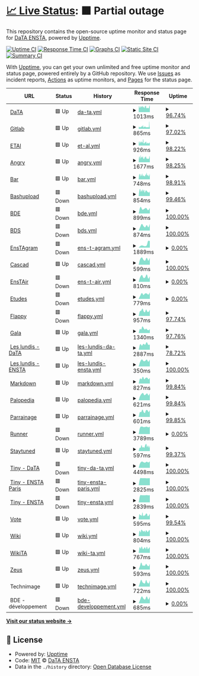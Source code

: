 # [📈 Live Status](https://DataEnsta.github.io/upptime): <!--live status--> **🟧 Partial outage**

This repository contains the open-source uptime monitor and status page for [DaTA ENSTA](data-ensta.fr), powered by [Upptime](https://github.com/upptime/upptime).

[![Uptime CI](https://github.com/DataEnsta/upptime/workflows/Uptime%20CI/badge.svg)](https://github.com/DataEnsta/upptime/actions?query=workflow%3A%22Uptime+CI%22)
[![Response Time CI](https://github.com/DataEnsta/upptime/workflows/Response%20Time%20CI/badge.svg)](https://github.com/DataEnsta/upptime/actions?query=workflow%3A%22Response+Time+CI%22)
[![Graphs CI](https://github.com/DataEnsta/upptime/workflows/Graphs%20CI/badge.svg)](https://github.com/DataEnsta/upptime/actions?query=workflow%3A%22Graphs+CI%22)
[![Static Site CI](https://github.com/DataEnsta/upptime/workflows/Static%20Site%20CI/badge.svg)](https://github.com/DataEnsta/upptime/actions?query=workflow%3A%22Static+Site+CI%22)
[![Summary CI](https://github.com/DataEnsta/upptime/workflows/Summary%20CI/badge.svg)](https://github.com/DataEnsta/upptime/actions?query=workflow%3A%22Summary+CI%22)

With [Upptime](https://upptime.js.org), you can get your own unlimited and free uptime monitor and status page, powered entirely by a GitHub repository. We use [Issues](https://github.com/DataEnsta/upptime/issues) as incident reports, [Actions](https://github.com/DataEnsta/upptime/actions) as uptime monitors, and [Pages](https://DataEnsta.github.io/upptime) for the status page.

<!--start: status pages-->
<!-- This summary is generated by Upptime (https://github.com/upptime/upptime) -->
<!-- Do not edit this manually, your changes will be overwritten -->
<!-- prettier-ignore -->
| URL | Status | History | Response Time | Uptime |
| --- | ------ | ------- | ------------- | ------ |
| <img alt="" src="https://icons.duckduckgo.com/ip3/data-ensta.fr.ico" height="13"> [DaTA](https://data-ensta.fr) | 🟩 Up | [da-ta.yml](https://github.com/DataEnsta/upptime/commits/HEAD/history/da-ta.yml) | <details><summary><img alt="Response time graph" src="./graphs/da-ta/response-time-week.png" height="20"> 1013ms</summary><br><a href="https://DataEnsta.github.io/upptime/history/da-ta"><img alt="Response time 1078" src="https://img.shields.io/endpoint?url=https%3A%2F%2Fraw.githubusercontent.com%2FDataEnsta%2Fupptime%2FHEAD%2Fapi%2Fda-ta%2Fresponse-time.json"></a><br><a href="https://DataEnsta.github.io/upptime/history/da-ta"><img alt="24-hour response time 1001" src="https://img.shields.io/endpoint?url=https%3A%2F%2Fraw.githubusercontent.com%2FDataEnsta%2Fupptime%2FHEAD%2Fapi%2Fda-ta%2Fresponse-time-day.json"></a><br><a href="https://DataEnsta.github.io/upptime/history/da-ta"><img alt="7-day response time 1013" src="https://img.shields.io/endpoint?url=https%3A%2F%2Fraw.githubusercontent.com%2FDataEnsta%2Fupptime%2FHEAD%2Fapi%2Fda-ta%2Fresponse-time-week.json"></a><br><a href="https://DataEnsta.github.io/upptime/history/da-ta"><img alt="30-day response time 1025" src="https://img.shields.io/endpoint?url=https%3A%2F%2Fraw.githubusercontent.com%2FDataEnsta%2Fupptime%2FHEAD%2Fapi%2Fda-ta%2Fresponse-time-month.json"></a><br><a href="https://DataEnsta.github.io/upptime/history/da-ta"><img alt="1-year response time 1078" src="https://img.shields.io/endpoint?url=https%3A%2F%2Fraw.githubusercontent.com%2FDataEnsta%2Fupptime%2FHEAD%2Fapi%2Fda-ta%2Fresponse-time-year.json"></a></details> | <details><summary><a href="https://DataEnsta.github.io/upptime/history/da-ta">96.74%</a></summary><a href="https://DataEnsta.github.io/upptime/history/da-ta"><img alt="All-time uptime 92.89%" src="https://img.shields.io/endpoint?url=https%3A%2F%2Fraw.githubusercontent.com%2FDataEnsta%2Fupptime%2FHEAD%2Fapi%2Fda-ta%2Fuptime.json"></a><br><a href="https://DataEnsta.github.io/upptime/history/da-ta"><img alt="24-hour uptime 87.01%" src="https://img.shields.io/endpoint?url=https%3A%2F%2Fraw.githubusercontent.com%2FDataEnsta%2Fupptime%2FHEAD%2Fapi%2Fda-ta%2Fuptime-day.json"></a><br><a href="https://DataEnsta.github.io/upptime/history/da-ta"><img alt="7-day uptime 96.74%" src="https://img.shields.io/endpoint?url=https%3A%2F%2Fraw.githubusercontent.com%2FDataEnsta%2Fupptime%2FHEAD%2Fapi%2Fda-ta%2Fuptime-week.json"></a><br><a href="https://DataEnsta.github.io/upptime/history/da-ta"><img alt="30-day uptime 98.86%" src="https://img.shields.io/endpoint?url=https%3A%2F%2Fraw.githubusercontent.com%2FDataEnsta%2Fupptime%2FHEAD%2Fapi%2Fda-ta%2Fuptime-month.json"></a><br><a href="https://DataEnsta.github.io/upptime/history/da-ta"><img alt="1-year uptime 92.89%" src="https://img.shields.io/endpoint?url=https%3A%2F%2Fraw.githubusercontent.com%2FDataEnsta%2Fupptime%2FHEAD%2Fapi%2Fda-ta%2Fuptime-year.json"></a></details>
| <img alt="" src="https://icons.duckduckgo.com/ip3/gitlab.data-ensta.fr.ico" height="13"> [Gitlab](https://gitlab.data-ensta.fr) | 🟩 Up | [gitlab.yml](https://github.com/DataEnsta/upptime/commits/HEAD/history/gitlab.yml) | <details><summary><img alt="Response time graph" src="./graphs/gitlab/response-time-week.png" height="20"> 865ms</summary><br><a href="https://DataEnsta.github.io/upptime/history/gitlab"><img alt="Response time 881" src="https://img.shields.io/endpoint?url=https%3A%2F%2Fraw.githubusercontent.com%2FDataEnsta%2Fupptime%2FHEAD%2Fapi%2Fgitlab%2Fresponse-time.json"></a><br><a href="https://DataEnsta.github.io/upptime/history/gitlab"><img alt="24-hour response time 899" src="https://img.shields.io/endpoint?url=https%3A%2F%2Fraw.githubusercontent.com%2FDataEnsta%2Fupptime%2FHEAD%2Fapi%2Fgitlab%2Fresponse-time-day.json"></a><br><a href="https://DataEnsta.github.io/upptime/history/gitlab"><img alt="7-day response time 865" src="https://img.shields.io/endpoint?url=https%3A%2F%2Fraw.githubusercontent.com%2FDataEnsta%2Fupptime%2FHEAD%2Fapi%2Fgitlab%2Fresponse-time-week.json"></a><br><a href="https://DataEnsta.github.io/upptime/history/gitlab"><img alt="30-day response time 848" src="https://img.shields.io/endpoint?url=https%3A%2F%2Fraw.githubusercontent.com%2FDataEnsta%2Fupptime%2FHEAD%2Fapi%2Fgitlab%2Fresponse-time-month.json"></a><br><a href="https://DataEnsta.github.io/upptime/history/gitlab"><img alt="1-year response time 881" src="https://img.shields.io/endpoint?url=https%3A%2F%2Fraw.githubusercontent.com%2FDataEnsta%2Fupptime%2FHEAD%2Fapi%2Fgitlab%2Fresponse-time-year.json"></a></details> | <details><summary><a href="https://DataEnsta.github.io/upptime/history/gitlab">97.02%</a></summary><a href="https://DataEnsta.github.io/upptime/history/gitlab"><img alt="All-time uptime 93.26%" src="https://img.shields.io/endpoint?url=https%3A%2F%2Fraw.githubusercontent.com%2FDataEnsta%2Fupptime%2FHEAD%2Fapi%2Fgitlab%2Fuptime.json"></a><br><a href="https://DataEnsta.github.io/upptime/history/gitlab"><img alt="24-hour uptime 87.22%" src="https://img.shields.io/endpoint?url=https%3A%2F%2Fraw.githubusercontent.com%2FDataEnsta%2Fupptime%2FHEAD%2Fapi%2Fgitlab%2Fuptime-day.json"></a><br><a href="https://DataEnsta.github.io/upptime/history/gitlab"><img alt="7-day uptime 97.02%" src="https://img.shields.io/endpoint?url=https%3A%2F%2Fraw.githubusercontent.com%2FDataEnsta%2Fupptime%2FHEAD%2Fapi%2Fgitlab%2Fuptime-week.json"></a><br><a href="https://DataEnsta.github.io/upptime/history/gitlab"><img alt="30-day uptime 98.97%" src="https://img.shields.io/endpoint?url=https%3A%2F%2Fraw.githubusercontent.com%2FDataEnsta%2Fupptime%2FHEAD%2Fapi%2Fgitlab%2Fuptime-month.json"></a><br><a href="https://DataEnsta.github.io/upptime/history/gitlab"><img alt="1-year uptime 93.26%" src="https://img.shields.io/endpoint?url=https%3A%2F%2Fraw.githubusercontent.com%2FDataEnsta%2Fupptime%2FHEAD%2Fapi%2Fgitlab%2Fuptime-year.json"></a></details>
| <img alt="" src="https://icons.duckduckgo.com/ip3/etal.data-ensta.fr.ico" height="13"> [ETAl](https://etal.data-ensta.fr) | 🟩 Up | [et-al.yml](https://github.com/DataEnsta/upptime/commits/HEAD/history/et-al.yml) | <details><summary><img alt="Response time graph" src="./graphs/et-al/response-time-week.png" height="20"> 926ms</summary><br><a href="https://DataEnsta.github.io/upptime/history/et-al"><img alt="Response time 898" src="https://img.shields.io/endpoint?url=https%3A%2F%2Fraw.githubusercontent.com%2FDataEnsta%2Fupptime%2FHEAD%2Fapi%2Fet-al%2Fresponse-time.json"></a><br><a href="https://DataEnsta.github.io/upptime/history/et-al"><img alt="24-hour response time 796" src="https://img.shields.io/endpoint?url=https%3A%2F%2Fraw.githubusercontent.com%2FDataEnsta%2Fupptime%2FHEAD%2Fapi%2Fet-al%2Fresponse-time-day.json"></a><br><a href="https://DataEnsta.github.io/upptime/history/et-al"><img alt="7-day response time 926" src="https://img.shields.io/endpoint?url=https%3A%2F%2Fraw.githubusercontent.com%2FDataEnsta%2Fupptime%2FHEAD%2Fapi%2Fet-al%2Fresponse-time-week.json"></a><br><a href="https://DataEnsta.github.io/upptime/history/et-al"><img alt="30-day response time 927" src="https://img.shields.io/endpoint?url=https%3A%2F%2Fraw.githubusercontent.com%2FDataEnsta%2Fupptime%2FHEAD%2Fapi%2Fet-al%2Fresponse-time-month.json"></a><br><a href="https://DataEnsta.github.io/upptime/history/et-al"><img alt="1-year response time 898" src="https://img.shields.io/endpoint?url=https%3A%2F%2Fraw.githubusercontent.com%2FDataEnsta%2Fupptime%2FHEAD%2Fapi%2Fet-al%2Fresponse-time-year.json"></a></details> | <details><summary><a href="https://DataEnsta.github.io/upptime/history/et-al">98.22%</a></summary><a href="https://DataEnsta.github.io/upptime/history/et-al"><img alt="All-time uptime 94.76%" src="https://img.shields.io/endpoint?url=https%3A%2F%2Fraw.githubusercontent.com%2FDataEnsta%2Fupptime%2FHEAD%2Fapi%2Fet-al%2Fuptime.json"></a><br><a href="https://DataEnsta.github.io/upptime/history/et-al"><img alt="24-hour uptime 94.39%" src="https://img.shields.io/endpoint?url=https%3A%2F%2Fraw.githubusercontent.com%2FDataEnsta%2Fupptime%2FHEAD%2Fapi%2Fet-al%2Fuptime-day.json"></a><br><a href="https://DataEnsta.github.io/upptime/history/et-al"><img alt="7-day uptime 98.22%" src="https://img.shields.io/endpoint?url=https%3A%2F%2Fraw.githubusercontent.com%2FDataEnsta%2Fupptime%2FHEAD%2Fapi%2Fet-al%2Fuptime-week.json"></a><br><a href="https://DataEnsta.github.io/upptime/history/et-al"><img alt="30-day uptime 99.32%" src="https://img.shields.io/endpoint?url=https%3A%2F%2Fraw.githubusercontent.com%2FDataEnsta%2Fupptime%2FHEAD%2Fapi%2Fet-al%2Fuptime-month.json"></a><br><a href="https://DataEnsta.github.io/upptime/history/et-al"><img alt="1-year uptime 94.76%" src="https://img.shields.io/endpoint?url=https%3A%2F%2Fraw.githubusercontent.com%2FDataEnsta%2Fupptime%2FHEAD%2Fapi%2Fet-al%2Fuptime-year.json"></a></details>
| <img alt="" src="https://icons.duckduckgo.com/ip3/angry.data-ensta.fr.ico" height="13"> [Angry](https://angry.data-ensta.fr) | 🟩 Up | [angry.yml](https://github.com/DataEnsta/upptime/commits/HEAD/history/angry.yml) | <details><summary><img alt="Response time graph" src="./graphs/angry/response-time-week.png" height="20"> 1677ms</summary><br><a href="https://DataEnsta.github.io/upptime/history/angry"><img alt="Response time 1956" src="https://img.shields.io/endpoint?url=https%3A%2F%2Fraw.githubusercontent.com%2FDataEnsta%2Fupptime%2FHEAD%2Fapi%2Fangry%2Fresponse-time.json"></a><br><a href="https://DataEnsta.github.io/upptime/history/angry"><img alt="24-hour response time 1557" src="https://img.shields.io/endpoint?url=https%3A%2F%2Fraw.githubusercontent.com%2FDataEnsta%2Fupptime%2FHEAD%2Fapi%2Fangry%2Fresponse-time-day.json"></a><br><a href="https://DataEnsta.github.io/upptime/history/angry"><img alt="7-day response time 1677" src="https://img.shields.io/endpoint?url=https%3A%2F%2Fraw.githubusercontent.com%2FDataEnsta%2Fupptime%2FHEAD%2Fapi%2Fangry%2Fresponse-time-week.json"></a><br><a href="https://DataEnsta.github.io/upptime/history/angry"><img alt="30-day response time 1734" src="https://img.shields.io/endpoint?url=https%3A%2F%2Fraw.githubusercontent.com%2FDataEnsta%2Fupptime%2FHEAD%2Fapi%2Fangry%2Fresponse-time-month.json"></a><br><a href="https://DataEnsta.github.io/upptime/history/angry"><img alt="1-year response time 1956" src="https://img.shields.io/endpoint?url=https%3A%2F%2Fraw.githubusercontent.com%2FDataEnsta%2Fupptime%2FHEAD%2Fapi%2Fangry%2Fresponse-time-year.json"></a></details> | <details><summary><a href="https://DataEnsta.github.io/upptime/history/angry">98.25%</a></summary><a href="https://DataEnsta.github.io/upptime/history/angry"><img alt="All-time uptime 88.25%" src="https://img.shields.io/endpoint?url=https%3A%2F%2Fraw.githubusercontent.com%2FDataEnsta%2Fupptime%2FHEAD%2Fapi%2Fangry%2Fuptime.json"></a><br><a href="https://DataEnsta.github.io/upptime/history/angry"><img alt="24-hour uptime 94.52%" src="https://img.shields.io/endpoint?url=https%3A%2F%2Fraw.githubusercontent.com%2FDataEnsta%2Fupptime%2FHEAD%2Fapi%2Fangry%2Fuptime-day.json"></a><br><a href="https://DataEnsta.github.io/upptime/history/angry"><img alt="7-day uptime 98.25%" src="https://img.shields.io/endpoint?url=https%3A%2F%2Fraw.githubusercontent.com%2FDataEnsta%2Fupptime%2FHEAD%2Fapi%2Fangry%2Fuptime-week.json"></a><br><a href="https://DataEnsta.github.io/upptime/history/angry"><img alt="30-day uptime 99.47%" src="https://img.shields.io/endpoint?url=https%3A%2F%2Fraw.githubusercontent.com%2FDataEnsta%2Fupptime%2FHEAD%2Fapi%2Fangry%2Fuptime-month.json"></a><br><a href="https://DataEnsta.github.io/upptime/history/angry"><img alt="1-year uptime 88.25%" src="https://img.shields.io/endpoint?url=https%3A%2F%2Fraw.githubusercontent.com%2FDataEnsta%2Fupptime%2FHEAD%2Fapi%2Fangry%2Fuptime-year.json"></a></details>
| <img alt="" src="https://icons.duckduckgo.com/ip3/bar.data-ensta.fr.ico" height="13"> [Bar](https://bar.data-ensta.fr) | 🟩 Up | [bar.yml](https://github.com/DataEnsta/upptime/commits/HEAD/history/bar.yml) | <details><summary><img alt="Response time graph" src="./graphs/bar/response-time-week.png" height="20"> 748ms</summary><br><a href="https://DataEnsta.github.io/upptime/history/bar"><img alt="Response time 855" src="https://img.shields.io/endpoint?url=https%3A%2F%2Fraw.githubusercontent.com%2FDataEnsta%2Fupptime%2FHEAD%2Fapi%2Fbar%2Fresponse-time.json"></a><br><a href="https://DataEnsta.github.io/upptime/history/bar"><img alt="24-hour response time 770" src="https://img.shields.io/endpoint?url=https%3A%2F%2Fraw.githubusercontent.com%2FDataEnsta%2Fupptime%2FHEAD%2Fapi%2Fbar%2Fresponse-time-day.json"></a><br><a href="https://DataEnsta.github.io/upptime/history/bar"><img alt="7-day response time 748" src="https://img.shields.io/endpoint?url=https%3A%2F%2Fraw.githubusercontent.com%2FDataEnsta%2Fupptime%2FHEAD%2Fapi%2Fbar%2Fresponse-time-week.json"></a><br><a href="https://DataEnsta.github.io/upptime/history/bar"><img alt="30-day response time 748" src="https://img.shields.io/endpoint?url=https%3A%2F%2Fraw.githubusercontent.com%2FDataEnsta%2Fupptime%2FHEAD%2Fapi%2Fbar%2Fresponse-time-month.json"></a><br><a href="https://DataEnsta.github.io/upptime/history/bar"><img alt="1-year response time 855" src="https://img.shields.io/endpoint?url=https%3A%2F%2Fraw.githubusercontent.com%2FDataEnsta%2Fupptime%2FHEAD%2Fapi%2Fbar%2Fresponse-time-year.json"></a></details> | <details><summary><a href="https://DataEnsta.github.io/upptime/history/bar">98.91%</a></summary><a href="https://DataEnsta.github.io/upptime/history/bar"><img alt="All-time uptime 95.06%" src="https://img.shields.io/endpoint?url=https%3A%2F%2Fraw.githubusercontent.com%2FDataEnsta%2Fupptime%2FHEAD%2Fapi%2Fbar%2Fuptime.json"></a><br><a href="https://DataEnsta.github.io/upptime/history/bar"><img alt="24-hour uptime 96.94%" src="https://img.shields.io/endpoint?url=https%3A%2F%2Fraw.githubusercontent.com%2FDataEnsta%2Fupptime%2FHEAD%2Fapi%2Fbar%2Fuptime-day.json"></a><br><a href="https://DataEnsta.github.io/upptime/history/bar"><img alt="7-day uptime 98.91%" src="https://img.shields.io/endpoint?url=https%3A%2F%2Fraw.githubusercontent.com%2FDataEnsta%2Fupptime%2FHEAD%2Fapi%2Fbar%2Fuptime-week.json"></a><br><a href="https://DataEnsta.github.io/upptime/history/bar"><img alt="30-day uptime 99.48%" src="https://img.shields.io/endpoint?url=https%3A%2F%2Fraw.githubusercontent.com%2FDataEnsta%2Fupptime%2FHEAD%2Fapi%2Fbar%2Fuptime-month.json"></a><br><a href="https://DataEnsta.github.io/upptime/history/bar"><img alt="1-year uptime 95.06%" src="https://img.shields.io/endpoint?url=https%3A%2F%2Fraw.githubusercontent.com%2FDataEnsta%2Fupptime%2FHEAD%2Fapi%2Fbar%2Fuptime-year.json"></a></details>
| <img alt="" src="https://icons.duckduckgo.com/ip3/bashupload.data-ensta.fr.ico" height="13"> [Bashupload](https://bashupload.data-ensta.fr) | 🟥 Down | [bashupload.yml](https://github.com/DataEnsta/upptime/commits/HEAD/history/bashupload.yml) | <details><summary><img alt="Response time graph" src="./graphs/bashupload/response-time-week.png" height="20"> 854ms</summary><br><a href="https://DataEnsta.github.io/upptime/history/bashupload"><img alt="Response time 1015" src="https://img.shields.io/endpoint?url=https%3A%2F%2Fraw.githubusercontent.com%2FDataEnsta%2Fupptime%2FHEAD%2Fapi%2Fbashupload%2Fresponse-time.json"></a><br><a href="https://DataEnsta.github.io/upptime/history/bashupload"><img alt="24-hour response time 745" src="https://img.shields.io/endpoint?url=https%3A%2F%2Fraw.githubusercontent.com%2FDataEnsta%2Fupptime%2FHEAD%2Fapi%2Fbashupload%2Fresponse-time-day.json"></a><br><a href="https://DataEnsta.github.io/upptime/history/bashupload"><img alt="7-day response time 854" src="https://img.shields.io/endpoint?url=https%3A%2F%2Fraw.githubusercontent.com%2FDataEnsta%2Fupptime%2FHEAD%2Fapi%2Fbashupload%2Fresponse-time-week.json"></a><br><a href="https://DataEnsta.github.io/upptime/history/bashupload"><img alt="30-day response time 877" src="https://img.shields.io/endpoint?url=https%3A%2F%2Fraw.githubusercontent.com%2FDataEnsta%2Fupptime%2FHEAD%2Fapi%2Fbashupload%2Fresponse-time-month.json"></a><br><a href="https://DataEnsta.github.io/upptime/history/bashupload"><img alt="1-year response time 1015" src="https://img.shields.io/endpoint?url=https%3A%2F%2Fraw.githubusercontent.com%2FDataEnsta%2Fupptime%2FHEAD%2Fapi%2Fbashupload%2Fresponse-time-year.json"></a></details> | <details><summary><a href="https://DataEnsta.github.io/upptime/history/bashupload">99.46%</a></summary><a href="https://DataEnsta.github.io/upptime/history/bashupload"><img alt="All-time uptime 95.14%" src="https://img.shields.io/endpoint?url=https%3A%2F%2Fraw.githubusercontent.com%2FDataEnsta%2Fupptime%2FHEAD%2Fapi%2Fbashupload%2Fuptime.json"></a><br><a href="https://DataEnsta.github.io/upptime/history/bashupload"><img alt="24-hour uptime 99.69%" src="https://img.shields.io/endpoint?url=https%3A%2F%2Fraw.githubusercontent.com%2FDataEnsta%2Fupptime%2FHEAD%2Fapi%2Fbashupload%2Fuptime-day.json"></a><br><a href="https://DataEnsta.github.io/upptime/history/bashupload"><img alt="7-day uptime 99.46%" src="https://img.shields.io/endpoint?url=https%3A%2F%2Fraw.githubusercontent.com%2FDataEnsta%2Fupptime%2FHEAD%2Fapi%2Fbashupload%2Fuptime-week.json"></a><br><a href="https://DataEnsta.github.io/upptime/history/bashupload"><img alt="30-day uptime 99.66%" src="https://img.shields.io/endpoint?url=https%3A%2F%2Fraw.githubusercontent.com%2FDataEnsta%2Fupptime%2FHEAD%2Fapi%2Fbashupload%2Fuptime-month.json"></a><br><a href="https://DataEnsta.github.io/upptime/history/bashupload"><img alt="1-year uptime 95.14%" src="https://img.shields.io/endpoint?url=https%3A%2F%2Fraw.githubusercontent.com%2FDataEnsta%2Fupptime%2FHEAD%2Fapi%2Fbashupload%2Fuptime-year.json"></a></details>
| <img alt="" src="https://icons.duckduckgo.com/ip3/bde.data-ensta.fr.ico" height="13"> [BDE](https://bde.data-ensta.fr) | 🟥 Down | [bde.yml](https://github.com/DataEnsta/upptime/commits/HEAD/history/bde.yml) | <details><summary><img alt="Response time graph" src="./graphs/bde/response-time-week.png" height="20"> 899ms</summary><br><a href="https://DataEnsta.github.io/upptime/history/bde"><img alt="Response time 824" src="https://img.shields.io/endpoint?url=https%3A%2F%2Fraw.githubusercontent.com%2FDataEnsta%2Fupptime%2FHEAD%2Fapi%2Fbde%2Fresponse-time.json"></a><br><a href="https://DataEnsta.github.io/upptime/history/bde"><img alt="24-hour response time 1006" src="https://img.shields.io/endpoint?url=https%3A%2F%2Fraw.githubusercontent.com%2FDataEnsta%2Fupptime%2FHEAD%2Fapi%2Fbde%2Fresponse-time-day.json"></a><br><a href="https://DataEnsta.github.io/upptime/history/bde"><img alt="7-day response time 899" src="https://img.shields.io/endpoint?url=https%3A%2F%2Fraw.githubusercontent.com%2FDataEnsta%2Fupptime%2FHEAD%2Fapi%2Fbde%2Fresponse-time-week.json"></a><br><a href="https://DataEnsta.github.io/upptime/history/bde"><img alt="30-day response time 797" src="https://img.shields.io/endpoint?url=https%3A%2F%2Fraw.githubusercontent.com%2FDataEnsta%2Fupptime%2FHEAD%2Fapi%2Fbde%2Fresponse-time-month.json"></a><br><a href="https://DataEnsta.github.io/upptime/history/bde"><img alt="1-year response time 824" src="https://img.shields.io/endpoint?url=https%3A%2F%2Fraw.githubusercontent.com%2FDataEnsta%2Fupptime%2FHEAD%2Fapi%2Fbde%2Fresponse-time-year.json"></a></details> | <details><summary><a href="https://DataEnsta.github.io/upptime/history/bde">100.00%</a></summary><a href="https://DataEnsta.github.io/upptime/history/bde"><img alt="All-time uptime 100.00%" src="https://img.shields.io/endpoint?url=https%3A%2F%2Fraw.githubusercontent.com%2FDataEnsta%2Fupptime%2FHEAD%2Fapi%2Fbde%2Fuptime.json"></a><br><a href="https://DataEnsta.github.io/upptime/history/bde"><img alt="24-hour uptime 100.00%" src="https://img.shields.io/endpoint?url=https%3A%2F%2Fraw.githubusercontent.com%2FDataEnsta%2Fupptime%2FHEAD%2Fapi%2Fbde%2Fuptime-day.json"></a><br><a href="https://DataEnsta.github.io/upptime/history/bde"><img alt="7-day uptime 100.00%" src="https://img.shields.io/endpoint?url=https%3A%2F%2Fraw.githubusercontent.com%2FDataEnsta%2Fupptime%2FHEAD%2Fapi%2Fbde%2Fuptime-week.json"></a><br><a href="https://DataEnsta.github.io/upptime/history/bde"><img alt="30-day uptime 100.00%" src="https://img.shields.io/endpoint?url=https%3A%2F%2Fraw.githubusercontent.com%2FDataEnsta%2Fupptime%2FHEAD%2Fapi%2Fbde%2Fuptime-month.json"></a><br><a href="https://DataEnsta.github.io/upptime/history/bde"><img alt="1-year uptime 100.00%" src="https://img.shields.io/endpoint?url=https%3A%2F%2Fraw.githubusercontent.com%2FDataEnsta%2Fupptime%2FHEAD%2Fapi%2Fbde%2Fuptime-year.json"></a></details>
| <img alt="" src="https://icons.duckduckgo.com/ip3/bds.data-ensta.fr.ico" height="13"> [BDS](https://bds.data-ensta.fr) | 🟥 Down | [bds.yml](https://github.com/DataEnsta/upptime/commits/HEAD/history/bds.yml) | <details><summary><img alt="Response time graph" src="./graphs/bds/response-time-week.png" height="20"> 874ms</summary><br><a href="https://DataEnsta.github.io/upptime/history/bds"><img alt="Response time 809" src="https://img.shields.io/endpoint?url=https%3A%2F%2Fraw.githubusercontent.com%2FDataEnsta%2Fupptime%2FHEAD%2Fapi%2Fbds%2Fresponse-time.json"></a><br><a href="https://DataEnsta.github.io/upptime/history/bds"><img alt="24-hour response time 1209" src="https://img.shields.io/endpoint?url=https%3A%2F%2Fraw.githubusercontent.com%2FDataEnsta%2Fupptime%2FHEAD%2Fapi%2Fbds%2Fresponse-time-day.json"></a><br><a href="https://DataEnsta.github.io/upptime/history/bds"><img alt="7-day response time 874" src="https://img.shields.io/endpoint?url=https%3A%2F%2Fraw.githubusercontent.com%2FDataEnsta%2Fupptime%2FHEAD%2Fapi%2Fbds%2Fresponse-time-week.json"></a><br><a href="https://DataEnsta.github.io/upptime/history/bds"><img alt="30-day response time 826" src="https://img.shields.io/endpoint?url=https%3A%2F%2Fraw.githubusercontent.com%2FDataEnsta%2Fupptime%2FHEAD%2Fapi%2Fbds%2Fresponse-time-month.json"></a><br><a href="https://DataEnsta.github.io/upptime/history/bds"><img alt="1-year response time 809" src="https://img.shields.io/endpoint?url=https%3A%2F%2Fraw.githubusercontent.com%2FDataEnsta%2Fupptime%2FHEAD%2Fapi%2Fbds%2Fresponse-time-year.json"></a></details> | <details><summary><a href="https://DataEnsta.github.io/upptime/history/bds">100.00%</a></summary><a href="https://DataEnsta.github.io/upptime/history/bds"><img alt="All-time uptime 100.00%" src="https://img.shields.io/endpoint?url=https%3A%2F%2Fraw.githubusercontent.com%2FDataEnsta%2Fupptime%2FHEAD%2Fapi%2Fbds%2Fuptime.json"></a><br><a href="https://DataEnsta.github.io/upptime/history/bds"><img alt="24-hour uptime 100.00%" src="https://img.shields.io/endpoint?url=https%3A%2F%2Fraw.githubusercontent.com%2FDataEnsta%2Fupptime%2FHEAD%2Fapi%2Fbds%2Fuptime-day.json"></a><br><a href="https://DataEnsta.github.io/upptime/history/bds"><img alt="7-day uptime 100.00%" src="https://img.shields.io/endpoint?url=https%3A%2F%2Fraw.githubusercontent.com%2FDataEnsta%2Fupptime%2FHEAD%2Fapi%2Fbds%2Fuptime-week.json"></a><br><a href="https://DataEnsta.github.io/upptime/history/bds"><img alt="30-day uptime 100.00%" src="https://img.shields.io/endpoint?url=https%3A%2F%2Fraw.githubusercontent.com%2FDataEnsta%2Fupptime%2FHEAD%2Fapi%2Fbds%2Fuptime-month.json"></a><br><a href="https://DataEnsta.github.io/upptime/history/bds"><img alt="1-year uptime 100.00%" src="https://img.shields.io/endpoint?url=https%3A%2F%2Fraw.githubusercontent.com%2FDataEnsta%2Fupptime%2FHEAD%2Fapi%2Fbds%2Fuptime-year.json"></a></details>
| <img alt="" src="https://icons.duckduckgo.com/ip3/enstagram.data-ensta.fr.ico" height="13"> [EnsTAgram](https://enstagram.data-ensta.fr) | 🟥 Down | [ens-t-agram.yml](https://github.com/DataEnsta/upptime/commits/HEAD/history/ens-t-agram.yml) | <details><summary><img alt="Response time graph" src="./graphs/ens-t-agram/response-time-week.png" height="20"> 1889ms</summary><br><a href="https://DataEnsta.github.io/upptime/history/ens-t-agram"><img alt="Response time 933" src="https://img.shields.io/endpoint?url=https%3A%2F%2Fraw.githubusercontent.com%2FDataEnsta%2Fupptime%2FHEAD%2Fapi%2Fens-t-agram%2Fresponse-time.json"></a><br><a href="https://DataEnsta.github.io/upptime/history/ens-t-agram"><img alt="24-hour response time 3951" src="https://img.shields.io/endpoint?url=https%3A%2F%2Fraw.githubusercontent.com%2FDataEnsta%2Fupptime%2FHEAD%2Fapi%2Fens-t-agram%2Fresponse-time-day.json"></a><br><a href="https://DataEnsta.github.io/upptime/history/ens-t-agram"><img alt="7-day response time 1889" src="https://img.shields.io/endpoint?url=https%3A%2F%2Fraw.githubusercontent.com%2FDataEnsta%2Fupptime%2FHEAD%2Fapi%2Fens-t-agram%2Fresponse-time-week.json"></a><br><a href="https://DataEnsta.github.io/upptime/history/ens-t-agram"><img alt="30-day response time 1528" src="https://img.shields.io/endpoint?url=https%3A%2F%2Fraw.githubusercontent.com%2FDataEnsta%2Fupptime%2FHEAD%2Fapi%2Fens-t-agram%2Fresponse-time-month.json"></a><br><a href="https://DataEnsta.github.io/upptime/history/ens-t-agram"><img alt="1-year response time 933" src="https://img.shields.io/endpoint?url=https%3A%2F%2Fraw.githubusercontent.com%2FDataEnsta%2Fupptime%2FHEAD%2Fapi%2Fens-t-agram%2Fresponse-time-year.json"></a></details> | <details><summary><a href="https://DataEnsta.github.io/upptime/history/ens-t-agram">0.00%</a></summary><a href="https://DataEnsta.github.io/upptime/history/ens-t-agram"><img alt="All-time uptime 63.60%" src="https://img.shields.io/endpoint?url=https%3A%2F%2Fraw.githubusercontent.com%2FDataEnsta%2Fupptime%2FHEAD%2Fapi%2Fens-t-agram%2Fuptime.json"></a><br><a href="https://DataEnsta.github.io/upptime/history/ens-t-agram"><img alt="24-hour uptime 0.00%" src="https://img.shields.io/endpoint?url=https%3A%2F%2Fraw.githubusercontent.com%2FDataEnsta%2Fupptime%2FHEAD%2Fapi%2Fens-t-agram%2Fuptime-day.json"></a><br><a href="https://DataEnsta.github.io/upptime/history/ens-t-agram"><img alt="7-day uptime 0.00%" src="https://img.shields.io/endpoint?url=https%3A%2F%2Fraw.githubusercontent.com%2FDataEnsta%2Fupptime%2FHEAD%2Fapi%2Fens-t-agram%2Fuptime-week.json"></a><br><a href="https://DataEnsta.github.io/upptime/history/ens-t-agram"><img alt="30-day uptime 4.67%" src="https://img.shields.io/endpoint?url=https%3A%2F%2Fraw.githubusercontent.com%2FDataEnsta%2Fupptime%2FHEAD%2Fapi%2Fens-t-agram%2Fuptime-month.json"></a><br><a href="https://DataEnsta.github.io/upptime/history/ens-t-agram"><img alt="1-year uptime 63.60%" src="https://img.shields.io/endpoint?url=https%3A%2F%2Fraw.githubusercontent.com%2FDataEnsta%2Fupptime%2FHEAD%2Fapi%2Fens-t-agram%2Fuptime-year.json"></a></details>
| <img alt="" src="https://icons.duckduckgo.com/ip3/cascad.ensta.fr.ico" height="13"> [Cascad](https://cascad.ensta.fr/login) | 🟩 Up | [cascad.yml](https://github.com/DataEnsta/upptime/commits/HEAD/history/cascad.yml) | <details><summary><img alt="Response time graph" src="./graphs/cascad/response-time-week.png" height="20"> 599ms</summary><br><a href="https://DataEnsta.github.io/upptime/history/cascad"><img alt="Response time 598" src="https://img.shields.io/endpoint?url=https%3A%2F%2Fraw.githubusercontent.com%2FDataEnsta%2Fupptime%2FHEAD%2Fapi%2Fcascad%2Fresponse-time.json"></a><br><a href="https://DataEnsta.github.io/upptime/history/cascad"><img alt="24-hour response time 714" src="https://img.shields.io/endpoint?url=https%3A%2F%2Fraw.githubusercontent.com%2FDataEnsta%2Fupptime%2FHEAD%2Fapi%2Fcascad%2Fresponse-time-day.json"></a><br><a href="https://DataEnsta.github.io/upptime/history/cascad"><img alt="7-day response time 599" src="https://img.shields.io/endpoint?url=https%3A%2F%2Fraw.githubusercontent.com%2FDataEnsta%2Fupptime%2FHEAD%2Fapi%2Fcascad%2Fresponse-time-week.json"></a><br><a href="https://DataEnsta.github.io/upptime/history/cascad"><img alt="30-day response time 564" src="https://img.shields.io/endpoint?url=https%3A%2F%2Fraw.githubusercontent.com%2FDataEnsta%2Fupptime%2FHEAD%2Fapi%2Fcascad%2Fresponse-time-month.json"></a><br><a href="https://DataEnsta.github.io/upptime/history/cascad"><img alt="1-year response time 598" src="https://img.shields.io/endpoint?url=https%3A%2F%2Fraw.githubusercontent.com%2FDataEnsta%2Fupptime%2FHEAD%2Fapi%2Fcascad%2Fresponse-time-year.json"></a></details> | <details><summary><a href="https://DataEnsta.github.io/upptime/history/cascad">100.00%</a></summary><a href="https://DataEnsta.github.io/upptime/history/cascad"><img alt="All-time uptime 100.00%" src="https://img.shields.io/endpoint?url=https%3A%2F%2Fraw.githubusercontent.com%2FDataEnsta%2Fupptime%2FHEAD%2Fapi%2Fcascad%2Fuptime.json"></a><br><a href="https://DataEnsta.github.io/upptime/history/cascad"><img alt="24-hour uptime 100.00%" src="https://img.shields.io/endpoint?url=https%3A%2F%2Fraw.githubusercontent.com%2FDataEnsta%2Fupptime%2FHEAD%2Fapi%2Fcascad%2Fuptime-day.json"></a><br><a href="https://DataEnsta.github.io/upptime/history/cascad"><img alt="7-day uptime 100.00%" src="https://img.shields.io/endpoint?url=https%3A%2F%2Fraw.githubusercontent.com%2FDataEnsta%2Fupptime%2FHEAD%2Fapi%2Fcascad%2Fuptime-week.json"></a><br><a href="https://DataEnsta.github.io/upptime/history/cascad"><img alt="30-day uptime 100.00%" src="https://img.shields.io/endpoint?url=https%3A%2F%2Fraw.githubusercontent.com%2FDataEnsta%2Fupptime%2FHEAD%2Fapi%2Fcascad%2Fuptime-month.json"></a><br><a href="https://DataEnsta.github.io/upptime/history/cascad"><img alt="1-year uptime 100.00%" src="https://img.shields.io/endpoint?url=https%3A%2F%2Fraw.githubusercontent.com%2FDataEnsta%2Fupptime%2FHEAD%2Fapi%2Fcascad%2Fuptime-year.json"></a></details>
| <img alt="" src="https://icons.duckduckgo.com/ip3/enstair.data-ensta.fr.ico" height="13"> [EnsTAir](https://enstair.data-ensta.fr) | 🟥 Down | [ens-t-air.yml](https://github.com/DataEnsta/upptime/commits/HEAD/history/ens-t-air.yml) | <details><summary><img alt="Response time graph" src="./graphs/ens-t-air/response-time-week.png" height="20"> 810ms</summary><br><a href="https://DataEnsta.github.io/upptime/history/ens-t-air"><img alt="Response time 813" src="https://img.shields.io/endpoint?url=https%3A%2F%2Fraw.githubusercontent.com%2FDataEnsta%2Fupptime%2FHEAD%2Fapi%2Fens-t-air%2Fresponse-time.json"></a><br><a href="https://DataEnsta.github.io/upptime/history/ens-t-air"><img alt="24-hour response time 856" src="https://img.shields.io/endpoint?url=https%3A%2F%2Fraw.githubusercontent.com%2FDataEnsta%2Fupptime%2FHEAD%2Fapi%2Fens-t-air%2Fresponse-time-day.json"></a><br><a href="https://DataEnsta.github.io/upptime/history/ens-t-air"><img alt="7-day response time 810" src="https://img.shields.io/endpoint?url=https%3A%2F%2Fraw.githubusercontent.com%2FDataEnsta%2Fupptime%2FHEAD%2Fapi%2Fens-t-air%2Fresponse-time-week.json"></a><br><a href="https://DataEnsta.github.io/upptime/history/ens-t-air"><img alt="30-day response time 768" src="https://img.shields.io/endpoint?url=https%3A%2F%2Fraw.githubusercontent.com%2FDataEnsta%2Fupptime%2FHEAD%2Fapi%2Fens-t-air%2Fresponse-time-month.json"></a><br><a href="https://DataEnsta.github.io/upptime/history/ens-t-air"><img alt="1-year response time 813" src="https://img.shields.io/endpoint?url=https%3A%2F%2Fraw.githubusercontent.com%2FDataEnsta%2Fupptime%2FHEAD%2Fapi%2Fens-t-air%2Fresponse-time-year.json"></a></details> | <details><summary><a href="https://DataEnsta.github.io/upptime/history/ens-t-air">0.00%</a></summary><a href="https://DataEnsta.github.io/upptime/history/ens-t-air"><img alt="All-time uptime 43.32%" src="https://img.shields.io/endpoint?url=https%3A%2F%2Fraw.githubusercontent.com%2FDataEnsta%2Fupptime%2FHEAD%2Fapi%2Fens-t-air%2Fuptime.json"></a><br><a href="https://DataEnsta.github.io/upptime/history/ens-t-air"><img alt="24-hour uptime 0.00%" src="https://img.shields.io/endpoint?url=https%3A%2F%2Fraw.githubusercontent.com%2FDataEnsta%2Fupptime%2FHEAD%2Fapi%2Fens-t-air%2Fuptime-day.json"></a><br><a href="https://DataEnsta.github.io/upptime/history/ens-t-air"><img alt="7-day uptime 0.00%" src="https://img.shields.io/endpoint?url=https%3A%2F%2Fraw.githubusercontent.com%2FDataEnsta%2Fupptime%2FHEAD%2Fapi%2Fens-t-air%2Fuptime-week.json"></a><br><a href="https://DataEnsta.github.io/upptime/history/ens-t-air"><img alt="30-day uptime 4.67%" src="https://img.shields.io/endpoint?url=https%3A%2F%2Fraw.githubusercontent.com%2FDataEnsta%2Fupptime%2FHEAD%2Fapi%2Fens-t-air%2Fuptime-month.json"></a><br><a href="https://DataEnsta.github.io/upptime/history/ens-t-air"><img alt="1-year uptime 43.32%" src="https://img.shields.io/endpoint?url=https%3A%2F%2Fraw.githubusercontent.com%2FDataEnsta%2Fupptime%2FHEAD%2Fapi%2Fens-t-air%2Fuptime-year.json"></a></details>
| <img alt="" src="https://icons.duckduckgo.com/ip3/etudes.data-ensta.fr.ico" height="13"> [Etudes](https://etudes.data-ensta.fr) | 🟥 Down | [etudes.yml](https://github.com/DataEnsta/upptime/commits/HEAD/history/etudes.yml) | <details><summary><img alt="Response time graph" src="./graphs/etudes/response-time-week.png" height="20"> 779ms</summary><br><a href="https://DataEnsta.github.io/upptime/history/etudes"><img alt="Response time 1064" src="https://img.shields.io/endpoint?url=https%3A%2F%2Fraw.githubusercontent.com%2FDataEnsta%2Fupptime%2FHEAD%2Fapi%2Fetudes%2Fresponse-time.json"></a><br><a href="https://DataEnsta.github.io/upptime/history/etudes"><img alt="24-hour response time 1009" src="https://img.shields.io/endpoint?url=https%3A%2F%2Fraw.githubusercontent.com%2FDataEnsta%2Fupptime%2FHEAD%2Fapi%2Fetudes%2Fresponse-time-day.json"></a><br><a href="https://DataEnsta.github.io/upptime/history/etudes"><img alt="7-day response time 779" src="https://img.shields.io/endpoint?url=https%3A%2F%2Fraw.githubusercontent.com%2FDataEnsta%2Fupptime%2FHEAD%2Fapi%2Fetudes%2Fresponse-time-week.json"></a><br><a href="https://DataEnsta.github.io/upptime/history/etudes"><img alt="30-day response time 736" src="https://img.shields.io/endpoint?url=https%3A%2F%2Fraw.githubusercontent.com%2FDataEnsta%2Fupptime%2FHEAD%2Fapi%2Fetudes%2Fresponse-time-month.json"></a><br><a href="https://DataEnsta.github.io/upptime/history/etudes"><img alt="1-year response time 1064" src="https://img.shields.io/endpoint?url=https%3A%2F%2Fraw.githubusercontent.com%2FDataEnsta%2Fupptime%2FHEAD%2Fapi%2Fetudes%2Fresponse-time-year.json"></a></details> | <details><summary><a href="https://DataEnsta.github.io/upptime/history/etudes">0.00%</a></summary><a href="https://DataEnsta.github.io/upptime/history/etudes"><img alt="All-time uptime 69.61%" src="https://img.shields.io/endpoint?url=https%3A%2F%2Fraw.githubusercontent.com%2FDataEnsta%2Fupptime%2FHEAD%2Fapi%2Fetudes%2Fuptime.json"></a><br><a href="https://DataEnsta.github.io/upptime/history/etudes"><img alt="24-hour uptime 0.00%" src="https://img.shields.io/endpoint?url=https%3A%2F%2Fraw.githubusercontent.com%2FDataEnsta%2Fupptime%2FHEAD%2Fapi%2Fetudes%2Fuptime-day.json"></a><br><a href="https://DataEnsta.github.io/upptime/history/etudes"><img alt="7-day uptime 0.00%" src="https://img.shields.io/endpoint?url=https%3A%2F%2Fraw.githubusercontent.com%2FDataEnsta%2Fupptime%2FHEAD%2Fapi%2Fetudes%2Fuptime-week.json"></a><br><a href="https://DataEnsta.github.io/upptime/history/etudes"><img alt="30-day uptime 4.67%" src="https://img.shields.io/endpoint?url=https%3A%2F%2Fraw.githubusercontent.com%2FDataEnsta%2Fupptime%2FHEAD%2Fapi%2Fetudes%2Fuptime-month.json"></a><br><a href="https://DataEnsta.github.io/upptime/history/etudes"><img alt="1-year uptime 69.61%" src="https://img.shields.io/endpoint?url=https%3A%2F%2Fraw.githubusercontent.com%2FDataEnsta%2Fupptime%2FHEAD%2Fapi%2Fetudes%2Fuptime-year.json"></a></details>
| <img alt="" src="https://icons.duckduckgo.com/ip3/flappy.data-ensta.fr.ico" height="13"> [Flappy](https://flappy.data-ensta.fr) | 🟥 Down | [flappy.yml](https://github.com/DataEnsta/upptime/commits/HEAD/history/flappy.yml) | <details><summary><img alt="Response time graph" src="./graphs/flappy/response-time-week.png" height="20"> 957ms</summary><br><a href="https://DataEnsta.github.io/upptime/history/flappy"><img alt="Response time 1351" src="https://img.shields.io/endpoint?url=https%3A%2F%2Fraw.githubusercontent.com%2FDataEnsta%2Fupptime%2FHEAD%2Fapi%2Fflappy%2Fresponse-time.json"></a><br><a href="https://DataEnsta.github.io/upptime/history/flappy"><img alt="24-hour response time 1151" src="https://img.shields.io/endpoint?url=https%3A%2F%2Fraw.githubusercontent.com%2FDataEnsta%2Fupptime%2FHEAD%2Fapi%2Fflappy%2Fresponse-time-day.json"></a><br><a href="https://DataEnsta.github.io/upptime/history/flappy"><img alt="7-day response time 957" src="https://img.shields.io/endpoint?url=https%3A%2F%2Fraw.githubusercontent.com%2FDataEnsta%2Fupptime%2FHEAD%2Fapi%2Fflappy%2Fresponse-time-week.json"></a><br><a href="https://DataEnsta.github.io/upptime/history/flappy"><img alt="30-day response time 942" src="https://img.shields.io/endpoint?url=https%3A%2F%2Fraw.githubusercontent.com%2FDataEnsta%2Fupptime%2FHEAD%2Fapi%2Fflappy%2Fresponse-time-month.json"></a><br><a href="https://DataEnsta.github.io/upptime/history/flappy"><img alt="1-year response time 1351" src="https://img.shields.io/endpoint?url=https%3A%2F%2Fraw.githubusercontent.com%2FDataEnsta%2Fupptime%2FHEAD%2Fapi%2Fflappy%2Fresponse-time-year.json"></a></details> | <details><summary><a href="https://DataEnsta.github.io/upptime/history/flappy">97.74%</a></summary><a href="https://DataEnsta.github.io/upptime/history/flappy"><img alt="All-time uptime 88.39%" src="https://img.shields.io/endpoint?url=https%3A%2F%2Fraw.githubusercontent.com%2FDataEnsta%2Fupptime%2FHEAD%2Fapi%2Fflappy%2Fuptime.json"></a><br><a href="https://DataEnsta.github.io/upptime/history/flappy"><img alt="24-hour uptime 99.89%" src="https://img.shields.io/endpoint?url=https%3A%2F%2Fraw.githubusercontent.com%2FDataEnsta%2Fupptime%2FHEAD%2Fapi%2Fflappy%2Fuptime-day.json"></a><br><a href="https://DataEnsta.github.io/upptime/history/flappy"><img alt="7-day uptime 97.74%" src="https://img.shields.io/endpoint?url=https%3A%2F%2Fraw.githubusercontent.com%2FDataEnsta%2Fupptime%2FHEAD%2Fapi%2Fflappy%2Fuptime-week.json"></a><br><a href="https://DataEnsta.github.io/upptime/history/flappy"><img alt="30-day uptime 99.48%" src="https://img.shields.io/endpoint?url=https%3A%2F%2Fraw.githubusercontent.com%2FDataEnsta%2Fupptime%2FHEAD%2Fapi%2Fflappy%2Fuptime-month.json"></a><br><a href="https://DataEnsta.github.io/upptime/history/flappy"><img alt="1-year uptime 88.39%" src="https://img.shields.io/endpoint?url=https%3A%2F%2Fraw.githubusercontent.com%2FDataEnsta%2Fupptime%2FHEAD%2Fapi%2Fflappy%2Fuptime-year.json"></a></details>
| <img alt="" src="https://icons.duckduckgo.com/ip3/gala.data-ensta.fr.ico" height="13"> [Gala](https://gala.data-ensta.fr) | 🟩 Up | [gala.yml](https://github.com/DataEnsta/upptime/commits/HEAD/history/gala.yml) | <details><summary><img alt="Response time graph" src="./graphs/gala/response-time-week.png" height="20"> 1340ms</summary><br><a href="https://DataEnsta.github.io/upptime/history/gala"><img alt="Response time 2342" src="https://img.shields.io/endpoint?url=https%3A%2F%2Fraw.githubusercontent.com%2FDataEnsta%2Fupptime%2FHEAD%2Fapi%2Fgala%2Fresponse-time.json"></a><br><a href="https://DataEnsta.github.io/upptime/history/gala"><img alt="24-hour response time 1288" src="https://img.shields.io/endpoint?url=https%3A%2F%2Fraw.githubusercontent.com%2FDataEnsta%2Fupptime%2FHEAD%2Fapi%2Fgala%2Fresponse-time-day.json"></a><br><a href="https://DataEnsta.github.io/upptime/history/gala"><img alt="7-day response time 1340" src="https://img.shields.io/endpoint?url=https%3A%2F%2Fraw.githubusercontent.com%2FDataEnsta%2Fupptime%2FHEAD%2Fapi%2Fgala%2Fresponse-time-week.json"></a><br><a href="https://DataEnsta.github.io/upptime/history/gala"><img alt="30-day response time 1327" src="https://img.shields.io/endpoint?url=https%3A%2F%2Fraw.githubusercontent.com%2FDataEnsta%2Fupptime%2FHEAD%2Fapi%2Fgala%2Fresponse-time-month.json"></a><br><a href="https://DataEnsta.github.io/upptime/history/gala"><img alt="1-year response time 2342" src="https://img.shields.io/endpoint?url=https%3A%2F%2Fraw.githubusercontent.com%2FDataEnsta%2Fupptime%2FHEAD%2Fapi%2Fgala%2Fresponse-time-year.json"></a></details> | <details><summary><a href="https://DataEnsta.github.io/upptime/history/gala">97.76%</a></summary><a href="https://DataEnsta.github.io/upptime/history/gala"><img alt="All-time uptime 60.33%" src="https://img.shields.io/endpoint?url=https%3A%2F%2Fraw.githubusercontent.com%2FDataEnsta%2Fupptime%2FHEAD%2Fapi%2Fgala%2Fuptime.json"></a><br><a href="https://DataEnsta.github.io/upptime/history/gala"><img alt="24-hour uptime 100.00%" src="https://img.shields.io/endpoint?url=https%3A%2F%2Fraw.githubusercontent.com%2FDataEnsta%2Fupptime%2FHEAD%2Fapi%2Fgala%2Fuptime-day.json"></a><br><a href="https://DataEnsta.github.io/upptime/history/gala"><img alt="7-day uptime 97.76%" src="https://img.shields.io/endpoint?url=https%3A%2F%2Fraw.githubusercontent.com%2FDataEnsta%2Fupptime%2FHEAD%2Fapi%2Fgala%2Fuptime-week.json"></a><br><a href="https://DataEnsta.github.io/upptime/history/gala"><img alt="30-day uptime 99.48%" src="https://img.shields.io/endpoint?url=https%3A%2F%2Fraw.githubusercontent.com%2FDataEnsta%2Fupptime%2FHEAD%2Fapi%2Fgala%2Fuptime-month.json"></a><br><a href="https://DataEnsta.github.io/upptime/history/gala"><img alt="1-year uptime 60.33%" src="https://img.shields.io/endpoint?url=https%3A%2F%2Fraw.githubusercontent.com%2FDataEnsta%2Fupptime%2FHEAD%2Fapi%2Fgala%2Fuptime-year.json"></a></details>
| <img alt="" src="https://icons.duckduckgo.com/ip3/les-lundis.data-ensta.fr.ico" height="13"> [Les lundis - DaTA](https://les-lundis.data-ensta.fr) | 🟩 Up | [les-lundis-da-ta.yml](https://github.com/DataEnsta/upptime/commits/HEAD/history/les-lundis-da-ta.yml) | <details><summary><img alt="Response time graph" src="./graphs/les-lundis-da-ta/response-time-week.png" height="20"> 2887ms</summary><br><a href="https://DataEnsta.github.io/upptime/history/les-lundis-da-ta"><img alt="Response time 2197" src="https://img.shields.io/endpoint?url=https%3A%2F%2Fraw.githubusercontent.com%2FDataEnsta%2Fupptime%2FHEAD%2Fapi%2Fles-lundis-da-ta%2Fresponse-time.json"></a><br><a href="https://DataEnsta.github.io/upptime/history/les-lundis-da-ta"><img alt="24-hour response time 2712" src="https://img.shields.io/endpoint?url=https%3A%2F%2Fraw.githubusercontent.com%2FDataEnsta%2Fupptime%2FHEAD%2Fapi%2Fles-lundis-da-ta%2Fresponse-time-day.json"></a><br><a href="https://DataEnsta.github.io/upptime/history/les-lundis-da-ta"><img alt="7-day response time 2887" src="https://img.shields.io/endpoint?url=https%3A%2F%2Fraw.githubusercontent.com%2FDataEnsta%2Fupptime%2FHEAD%2Fapi%2Fles-lundis-da-ta%2Fresponse-time-week.json"></a><br><a href="https://DataEnsta.github.io/upptime/history/les-lundis-da-ta"><img alt="30-day response time 2758" src="https://img.shields.io/endpoint?url=https%3A%2F%2Fraw.githubusercontent.com%2FDataEnsta%2Fupptime%2FHEAD%2Fapi%2Fles-lundis-da-ta%2Fresponse-time-month.json"></a><br><a href="https://DataEnsta.github.io/upptime/history/les-lundis-da-ta"><img alt="1-year response time 2197" src="https://img.shields.io/endpoint?url=https%3A%2F%2Fraw.githubusercontent.com%2FDataEnsta%2Fupptime%2FHEAD%2Fapi%2Fles-lundis-da-ta%2Fresponse-time-year.json"></a></details> | <details><summary><a href="https://DataEnsta.github.io/upptime/history/les-lundis-da-ta">78.72%</a></summary><a href="https://DataEnsta.github.io/upptime/history/les-lundis-da-ta"><img alt="All-time uptime 94.11%" src="https://img.shields.io/endpoint?url=https%3A%2F%2Fraw.githubusercontent.com%2FDataEnsta%2Fupptime%2FHEAD%2Fapi%2Fles-lundis-da-ta%2Fuptime.json"></a><br><a href="https://DataEnsta.github.io/upptime/history/les-lundis-da-ta"><img alt="24-hour uptime 0.00%" src="https://img.shields.io/endpoint?url=https%3A%2F%2Fraw.githubusercontent.com%2FDataEnsta%2Fupptime%2FHEAD%2Fapi%2Fles-lundis-da-ta%2Fuptime-day.json"></a><br><a href="https://DataEnsta.github.io/upptime/history/les-lundis-da-ta"><img alt="7-day uptime 78.72%" src="https://img.shields.io/endpoint?url=https%3A%2F%2Fraw.githubusercontent.com%2FDataEnsta%2Fupptime%2FHEAD%2Fapi%2Fles-lundis-da-ta%2Fuptime-week.json"></a><br><a href="https://DataEnsta.github.io/upptime/history/les-lundis-da-ta"><img alt="30-day uptime 95.10%" src="https://img.shields.io/endpoint?url=https%3A%2F%2Fraw.githubusercontent.com%2FDataEnsta%2Fupptime%2FHEAD%2Fapi%2Fles-lundis-da-ta%2Fuptime-month.json"></a><br><a href="https://DataEnsta.github.io/upptime/history/les-lundis-da-ta"><img alt="1-year uptime 94.11%" src="https://img.shields.io/endpoint?url=https%3A%2F%2Fraw.githubusercontent.com%2FDataEnsta%2Fupptime%2FHEAD%2Fapi%2Fles-lundis-da-ta%2Fuptime-year.json"></a></details>
| <img alt="" src="https://icons.duckduckgo.com/ip3/les-lundis.ensta-paris.fr.ico" height="13"> [Les lundis - ENSTA](https://les-lundis.ensta-paris.fr) | 🟩 Up | [les-lundis-ensta.yml](https://github.com/DataEnsta/upptime/commits/HEAD/history/les-lundis-ensta.yml) | <details><summary><img alt="Response time graph" src="./graphs/les-lundis-ensta/response-time-week.png" height="20"> 350ms</summary><br><a href="https://DataEnsta.github.io/upptime/history/les-lundis-ensta"><img alt="Response time 712" src="https://img.shields.io/endpoint?url=https%3A%2F%2Fraw.githubusercontent.com%2FDataEnsta%2Fupptime%2FHEAD%2Fapi%2Fles-lundis-ensta%2Fresponse-time.json"></a><br><a href="https://DataEnsta.github.io/upptime/history/les-lundis-ensta"><img alt="24-hour response time 404" src="https://img.shields.io/endpoint?url=https%3A%2F%2Fraw.githubusercontent.com%2FDataEnsta%2Fupptime%2FHEAD%2Fapi%2Fles-lundis-ensta%2Fresponse-time-day.json"></a><br><a href="https://DataEnsta.github.io/upptime/history/les-lundis-ensta"><img alt="7-day response time 350" src="https://img.shields.io/endpoint?url=https%3A%2F%2Fraw.githubusercontent.com%2FDataEnsta%2Fupptime%2FHEAD%2Fapi%2Fles-lundis-ensta%2Fresponse-time-week.json"></a><br><a href="https://DataEnsta.github.io/upptime/history/les-lundis-ensta"><img alt="30-day response time 358" src="https://img.shields.io/endpoint?url=https%3A%2F%2Fraw.githubusercontent.com%2FDataEnsta%2Fupptime%2FHEAD%2Fapi%2Fles-lundis-ensta%2Fresponse-time-month.json"></a><br><a href="https://DataEnsta.github.io/upptime/history/les-lundis-ensta"><img alt="1-year response time 712" src="https://img.shields.io/endpoint?url=https%3A%2F%2Fraw.githubusercontent.com%2FDataEnsta%2Fupptime%2FHEAD%2Fapi%2Fles-lundis-ensta%2Fresponse-time-year.json"></a></details> | <details><summary><a href="https://DataEnsta.github.io/upptime/history/les-lundis-ensta">100.00%</a></summary><a href="https://DataEnsta.github.io/upptime/history/les-lundis-ensta"><img alt="All-time uptime 94.71%" src="https://img.shields.io/endpoint?url=https%3A%2F%2Fraw.githubusercontent.com%2FDataEnsta%2Fupptime%2FHEAD%2Fapi%2Fles-lundis-ensta%2Fuptime.json"></a><br><a href="https://DataEnsta.github.io/upptime/history/les-lundis-ensta"><img alt="24-hour uptime 100.00%" src="https://img.shields.io/endpoint?url=https%3A%2F%2Fraw.githubusercontent.com%2FDataEnsta%2Fupptime%2FHEAD%2Fapi%2Fles-lundis-ensta%2Fuptime-day.json"></a><br><a href="https://DataEnsta.github.io/upptime/history/les-lundis-ensta"><img alt="7-day uptime 100.00%" src="https://img.shields.io/endpoint?url=https%3A%2F%2Fraw.githubusercontent.com%2FDataEnsta%2Fupptime%2FHEAD%2Fapi%2Fles-lundis-ensta%2Fuptime-week.json"></a><br><a href="https://DataEnsta.github.io/upptime/history/les-lundis-ensta"><img alt="30-day uptime 100.00%" src="https://img.shields.io/endpoint?url=https%3A%2F%2Fraw.githubusercontent.com%2FDataEnsta%2Fupptime%2FHEAD%2Fapi%2Fles-lundis-ensta%2Fuptime-month.json"></a><br><a href="https://DataEnsta.github.io/upptime/history/les-lundis-ensta"><img alt="1-year uptime 94.71%" src="https://img.shields.io/endpoint?url=https%3A%2F%2Fraw.githubusercontent.com%2FDataEnsta%2Fupptime%2FHEAD%2Fapi%2Fles-lundis-ensta%2Fuptime-year.json"></a></details>
| <img alt="" src="https://icons.duckduckgo.com/ip3/markdown.data-ensta.fr.ico" height="13"> [Markdown](https://markdown.data-ensta.fr) | 🟩 Up | [markdown.yml](https://github.com/DataEnsta/upptime/commits/HEAD/history/markdown.yml) | <details><summary><img alt="Response time graph" src="./graphs/markdown/response-time-week.png" height="20"> 827ms</summary><br><a href="https://DataEnsta.github.io/upptime/history/markdown"><img alt="Response time 1012" src="https://img.shields.io/endpoint?url=https%3A%2F%2Fraw.githubusercontent.com%2FDataEnsta%2Fupptime%2FHEAD%2Fapi%2Fmarkdown%2Fresponse-time.json"></a><br><a href="https://DataEnsta.github.io/upptime/history/markdown"><img alt="24-hour response time 878" src="https://img.shields.io/endpoint?url=https%3A%2F%2Fraw.githubusercontent.com%2FDataEnsta%2Fupptime%2FHEAD%2Fapi%2Fmarkdown%2Fresponse-time-day.json"></a><br><a href="https://DataEnsta.github.io/upptime/history/markdown"><img alt="7-day response time 827" src="https://img.shields.io/endpoint?url=https%3A%2F%2Fraw.githubusercontent.com%2FDataEnsta%2Fupptime%2FHEAD%2Fapi%2Fmarkdown%2Fresponse-time-week.json"></a><br><a href="https://DataEnsta.github.io/upptime/history/markdown"><img alt="30-day response time 824" src="https://img.shields.io/endpoint?url=https%3A%2F%2Fraw.githubusercontent.com%2FDataEnsta%2Fupptime%2FHEAD%2Fapi%2Fmarkdown%2Fresponse-time-month.json"></a><br><a href="https://DataEnsta.github.io/upptime/history/markdown"><img alt="1-year response time 1012" src="https://img.shields.io/endpoint?url=https%3A%2F%2Fraw.githubusercontent.com%2FDataEnsta%2Fupptime%2FHEAD%2Fapi%2Fmarkdown%2Fresponse-time-year.json"></a></details> | <details><summary><a href="https://DataEnsta.github.io/upptime/history/markdown">99.84%</a></summary><a href="https://DataEnsta.github.io/upptime/history/markdown"><img alt="All-time uptime 88.67%" src="https://img.shields.io/endpoint?url=https%3A%2F%2Fraw.githubusercontent.com%2FDataEnsta%2Fupptime%2FHEAD%2Fapi%2Fmarkdown%2Fuptime.json"></a><br><a href="https://DataEnsta.github.io/upptime/history/markdown"><img alt="24-hour uptime 100.00%" src="https://img.shields.io/endpoint?url=https%3A%2F%2Fraw.githubusercontent.com%2FDataEnsta%2Fupptime%2FHEAD%2Fapi%2Fmarkdown%2Fuptime-day.json"></a><br><a href="https://DataEnsta.github.io/upptime/history/markdown"><img alt="7-day uptime 99.84%" src="https://img.shields.io/endpoint?url=https%3A%2F%2Fraw.githubusercontent.com%2FDataEnsta%2Fupptime%2FHEAD%2Fapi%2Fmarkdown%2Fuptime-week.json"></a><br><a href="https://DataEnsta.github.io/upptime/history/markdown"><img alt="30-day uptime 99.96%" src="https://img.shields.io/endpoint?url=https%3A%2F%2Fraw.githubusercontent.com%2FDataEnsta%2Fupptime%2FHEAD%2Fapi%2Fmarkdown%2Fuptime-month.json"></a><br><a href="https://DataEnsta.github.io/upptime/history/markdown"><img alt="1-year uptime 88.67%" src="https://img.shields.io/endpoint?url=https%3A%2F%2Fraw.githubusercontent.com%2FDataEnsta%2Fupptime%2FHEAD%2Fapi%2Fmarkdown%2Fuptime-year.json"></a></details>
| <img alt="" src="https://icons.duckduckgo.com/ip3/palopedia.data-ensta.fr.ico" height="13"> [Palopedia](https://palopedia.data-ensta.fr) | 🟩 Up | [palopedia.yml](https://github.com/DataEnsta/upptime/commits/HEAD/history/palopedia.yml) | <details><summary><img alt="Response time graph" src="./graphs/palopedia/response-time-week.png" height="20"> 621ms</summary><br><a href="https://DataEnsta.github.io/upptime/history/palopedia"><img alt="Response time 685" src="https://img.shields.io/endpoint?url=https%3A%2F%2Fraw.githubusercontent.com%2FDataEnsta%2Fupptime%2FHEAD%2Fapi%2Fpalopedia%2Fresponse-time.json"></a><br><a href="https://DataEnsta.github.io/upptime/history/palopedia"><img alt="24-hour response time 714" src="https://img.shields.io/endpoint?url=https%3A%2F%2Fraw.githubusercontent.com%2FDataEnsta%2Fupptime%2FHEAD%2Fapi%2Fpalopedia%2Fresponse-time-day.json"></a><br><a href="https://DataEnsta.github.io/upptime/history/palopedia"><img alt="7-day response time 621" src="https://img.shields.io/endpoint?url=https%3A%2F%2Fraw.githubusercontent.com%2FDataEnsta%2Fupptime%2FHEAD%2Fapi%2Fpalopedia%2Fresponse-time-week.json"></a><br><a href="https://DataEnsta.github.io/upptime/history/palopedia"><img alt="30-day response time 585" src="https://img.shields.io/endpoint?url=https%3A%2F%2Fraw.githubusercontent.com%2FDataEnsta%2Fupptime%2FHEAD%2Fapi%2Fpalopedia%2Fresponse-time-month.json"></a><br><a href="https://DataEnsta.github.io/upptime/history/palopedia"><img alt="1-year response time 685" src="https://img.shields.io/endpoint?url=https%3A%2F%2Fraw.githubusercontent.com%2FDataEnsta%2Fupptime%2FHEAD%2Fapi%2Fpalopedia%2Fresponse-time-year.json"></a></details> | <details><summary><a href="https://DataEnsta.github.io/upptime/history/palopedia">99.84%</a></summary><a href="https://DataEnsta.github.io/upptime/history/palopedia"><img alt="All-time uptime 92.05%" src="https://img.shields.io/endpoint?url=https%3A%2F%2Fraw.githubusercontent.com%2FDataEnsta%2Fupptime%2FHEAD%2Fapi%2Fpalopedia%2Fuptime.json"></a><br><a href="https://DataEnsta.github.io/upptime/history/palopedia"><img alt="24-hour uptime 100.00%" src="https://img.shields.io/endpoint?url=https%3A%2F%2Fraw.githubusercontent.com%2FDataEnsta%2Fupptime%2FHEAD%2Fapi%2Fpalopedia%2Fuptime-day.json"></a><br><a href="https://DataEnsta.github.io/upptime/history/palopedia"><img alt="7-day uptime 99.84%" src="https://img.shields.io/endpoint?url=https%3A%2F%2Fraw.githubusercontent.com%2FDataEnsta%2Fupptime%2FHEAD%2Fapi%2Fpalopedia%2Fuptime-week.json"></a><br><a href="https://DataEnsta.github.io/upptime/history/palopedia"><img alt="30-day uptime 99.96%" src="https://img.shields.io/endpoint?url=https%3A%2F%2Fraw.githubusercontent.com%2FDataEnsta%2Fupptime%2FHEAD%2Fapi%2Fpalopedia%2Fuptime-month.json"></a><br><a href="https://DataEnsta.github.io/upptime/history/palopedia"><img alt="1-year uptime 92.05%" src="https://img.shields.io/endpoint?url=https%3A%2F%2Fraw.githubusercontent.com%2FDataEnsta%2Fupptime%2FHEAD%2Fapi%2Fpalopedia%2Fuptime-year.json"></a></details>
| <img alt="" src="https://icons.duckduckgo.com/ip3/parrainage.data-ensta.fr.ico" height="13"> [Parrainage](https://parrainage.data-ensta.fr) | 🟩 Up | [parrainage.yml](https://github.com/DataEnsta/upptime/commits/HEAD/history/parrainage.yml) | <details><summary><img alt="Response time graph" src="./graphs/parrainage/response-time-week.png" height="20"> 601ms</summary><br><a href="https://DataEnsta.github.io/upptime/history/parrainage"><img alt="Response time 1461" src="https://img.shields.io/endpoint?url=https%3A%2F%2Fraw.githubusercontent.com%2FDataEnsta%2Fupptime%2FHEAD%2Fapi%2Fparrainage%2Fresponse-time.json"></a><br><a href="https://DataEnsta.github.io/upptime/history/parrainage"><img alt="24-hour response time 717" src="https://img.shields.io/endpoint?url=https%3A%2F%2Fraw.githubusercontent.com%2FDataEnsta%2Fupptime%2FHEAD%2Fapi%2Fparrainage%2Fresponse-time-day.json"></a><br><a href="https://DataEnsta.github.io/upptime/history/parrainage"><img alt="7-day response time 601" src="https://img.shields.io/endpoint?url=https%3A%2F%2Fraw.githubusercontent.com%2FDataEnsta%2Fupptime%2FHEAD%2Fapi%2Fparrainage%2Fresponse-time-week.json"></a><br><a href="https://DataEnsta.github.io/upptime/history/parrainage"><img alt="30-day response time 623" src="https://img.shields.io/endpoint?url=https%3A%2F%2Fraw.githubusercontent.com%2FDataEnsta%2Fupptime%2FHEAD%2Fapi%2Fparrainage%2Fresponse-time-month.json"></a><br><a href="https://DataEnsta.github.io/upptime/history/parrainage"><img alt="1-year response time 1461" src="https://img.shields.io/endpoint?url=https%3A%2F%2Fraw.githubusercontent.com%2FDataEnsta%2Fupptime%2FHEAD%2Fapi%2Fparrainage%2Fresponse-time-year.json"></a></details> | <details><summary><a href="https://DataEnsta.github.io/upptime/history/parrainage">99.85%</a></summary><a href="https://DataEnsta.github.io/upptime/history/parrainage"><img alt="All-time uptime 86.56%" src="https://img.shields.io/endpoint?url=https%3A%2F%2Fraw.githubusercontent.com%2FDataEnsta%2Fupptime%2FHEAD%2Fapi%2Fparrainage%2Fuptime.json"></a><br><a href="https://DataEnsta.github.io/upptime/history/parrainage"><img alt="24-hour uptime 100.00%" src="https://img.shields.io/endpoint?url=https%3A%2F%2Fraw.githubusercontent.com%2FDataEnsta%2Fupptime%2FHEAD%2Fapi%2Fparrainage%2Fuptime-day.json"></a><br><a href="https://DataEnsta.github.io/upptime/history/parrainage"><img alt="7-day uptime 99.85%" src="https://img.shields.io/endpoint?url=https%3A%2F%2Fraw.githubusercontent.com%2FDataEnsta%2Fupptime%2FHEAD%2Fapi%2Fparrainage%2Fuptime-week.json"></a><br><a href="https://DataEnsta.github.io/upptime/history/parrainage"><img alt="30-day uptime 99.96%" src="https://img.shields.io/endpoint?url=https%3A%2F%2Fraw.githubusercontent.com%2FDataEnsta%2Fupptime%2FHEAD%2Fapi%2Fparrainage%2Fuptime-month.json"></a><br><a href="https://DataEnsta.github.io/upptime/history/parrainage"><img alt="1-year uptime 86.56%" src="https://img.shields.io/endpoint?url=https%3A%2F%2Fraw.githubusercontent.com%2FDataEnsta%2Fupptime%2FHEAD%2Fapi%2Fparrainage%2Fuptime-year.json"></a></details>
| <img alt="" src="https://icons.duckduckgo.com/ip3/runner.data-ensta.fr.ico" height="13"> [Runner](https://runner.data-ensta.fr) | 🟥 Down | [runner.yml](https://github.com/DataEnsta/upptime/commits/HEAD/history/runner.yml) | <details><summary><img alt="Response time graph" src="./graphs/runner/response-time-week.png" height="20"> 3789ms</summary><br><a href="https://DataEnsta.github.io/upptime/history/runner"><img alt="Response time 2758" src="https://img.shields.io/endpoint?url=https%3A%2F%2Fraw.githubusercontent.com%2FDataEnsta%2Fupptime%2FHEAD%2Fapi%2Frunner%2Fresponse-time.json"></a><br><a href="https://DataEnsta.github.io/upptime/history/runner"><img alt="24-hour response time 3920" src="https://img.shields.io/endpoint?url=https%3A%2F%2Fraw.githubusercontent.com%2FDataEnsta%2Fupptime%2FHEAD%2Fapi%2Frunner%2Fresponse-time-day.json"></a><br><a href="https://DataEnsta.github.io/upptime/history/runner"><img alt="7-day response time 3789" src="https://img.shields.io/endpoint?url=https%3A%2F%2Fraw.githubusercontent.com%2FDataEnsta%2Fupptime%2FHEAD%2Fapi%2Frunner%2Fresponse-time-week.json"></a><br><a href="https://DataEnsta.github.io/upptime/history/runner"><img alt="30-day response time 3768" src="https://img.shields.io/endpoint?url=https%3A%2F%2Fraw.githubusercontent.com%2FDataEnsta%2Fupptime%2FHEAD%2Fapi%2Frunner%2Fresponse-time-month.json"></a><br><a href="https://DataEnsta.github.io/upptime/history/runner"><img alt="1-year response time 2758" src="https://img.shields.io/endpoint?url=https%3A%2F%2Fraw.githubusercontent.com%2FDataEnsta%2Fupptime%2FHEAD%2Fapi%2Frunner%2Fresponse-time-year.json"></a></details> | <details><summary><a href="https://DataEnsta.github.io/upptime/history/runner">0.00%</a></summary><a href="https://DataEnsta.github.io/upptime/history/runner"><img alt="All-time uptime 37.16%" src="https://img.shields.io/endpoint?url=https%3A%2F%2Fraw.githubusercontent.com%2FDataEnsta%2Fupptime%2FHEAD%2Fapi%2Frunner%2Fuptime.json"></a><br><a href="https://DataEnsta.github.io/upptime/history/runner"><img alt="24-hour uptime 0.00%" src="https://img.shields.io/endpoint?url=https%3A%2F%2Fraw.githubusercontent.com%2FDataEnsta%2Fupptime%2FHEAD%2Fapi%2Frunner%2Fuptime-day.json"></a><br><a href="https://DataEnsta.github.io/upptime/history/runner"><img alt="7-day uptime 0.00%" src="https://img.shields.io/endpoint?url=https%3A%2F%2Fraw.githubusercontent.com%2FDataEnsta%2Fupptime%2FHEAD%2Fapi%2Frunner%2Fuptime-week.json"></a><br><a href="https://DataEnsta.github.io/upptime/history/runner"><img alt="30-day uptime 4.67%" src="https://img.shields.io/endpoint?url=https%3A%2F%2Fraw.githubusercontent.com%2FDataEnsta%2Fupptime%2FHEAD%2Fapi%2Frunner%2Fuptime-month.json"></a><br><a href="https://DataEnsta.github.io/upptime/history/runner"><img alt="1-year uptime 37.16%" src="https://img.shields.io/endpoint?url=https%3A%2F%2Fraw.githubusercontent.com%2FDataEnsta%2Fupptime%2FHEAD%2Fapi%2Frunner%2Fuptime-year.json"></a></details>
| <img alt="" src="https://icons.duckduckgo.com/ip3/staytuned.data-ensta.fr.ico" height="13"> [Staytuned](https://staytuned.data-ensta.fr) | 🟩 Up | [staytuned.yml](https://github.com/DataEnsta/upptime/commits/HEAD/history/staytuned.yml) | <details><summary><img alt="Response time graph" src="./graphs/staytuned/response-time-week.png" height="20"> 597ms</summary><br><a href="https://DataEnsta.github.io/upptime/history/staytuned"><img alt="Response time 750" src="https://img.shields.io/endpoint?url=https%3A%2F%2Fraw.githubusercontent.com%2FDataEnsta%2Fupptime%2FHEAD%2Fapi%2Fstaytuned%2Fresponse-time.json"></a><br><a href="https://DataEnsta.github.io/upptime/history/staytuned"><img alt="24-hour response time 721" src="https://img.shields.io/endpoint?url=https%3A%2F%2Fraw.githubusercontent.com%2FDataEnsta%2Fupptime%2FHEAD%2Fapi%2Fstaytuned%2Fresponse-time-day.json"></a><br><a href="https://DataEnsta.github.io/upptime/history/staytuned"><img alt="7-day response time 597" src="https://img.shields.io/endpoint?url=https%3A%2F%2Fraw.githubusercontent.com%2FDataEnsta%2Fupptime%2FHEAD%2Fapi%2Fstaytuned%2Fresponse-time-week.json"></a><br><a href="https://DataEnsta.github.io/upptime/history/staytuned"><img alt="30-day response time 583" src="https://img.shields.io/endpoint?url=https%3A%2F%2Fraw.githubusercontent.com%2FDataEnsta%2Fupptime%2FHEAD%2Fapi%2Fstaytuned%2Fresponse-time-month.json"></a><br><a href="https://DataEnsta.github.io/upptime/history/staytuned"><img alt="1-year response time 750" src="https://img.shields.io/endpoint?url=https%3A%2F%2Fraw.githubusercontent.com%2FDataEnsta%2Fupptime%2FHEAD%2Fapi%2Fstaytuned%2Fresponse-time-year.json"></a></details> | <details><summary><a href="https://DataEnsta.github.io/upptime/history/staytuned">99.37%</a></summary><a href="https://DataEnsta.github.io/upptime/history/staytuned"><img alt="All-time uptime 94.95%" src="https://img.shields.io/endpoint?url=https%3A%2F%2Fraw.githubusercontent.com%2FDataEnsta%2Fupptime%2FHEAD%2Fapi%2Fstaytuned%2Fuptime.json"></a><br><a href="https://DataEnsta.github.io/upptime/history/staytuned"><img alt="24-hour uptime 100.00%" src="https://img.shields.io/endpoint?url=https%3A%2F%2Fraw.githubusercontent.com%2FDataEnsta%2Fupptime%2FHEAD%2Fapi%2Fstaytuned%2Fuptime-day.json"></a><br><a href="https://DataEnsta.github.io/upptime/history/staytuned"><img alt="7-day uptime 99.37%" src="https://img.shields.io/endpoint?url=https%3A%2F%2Fraw.githubusercontent.com%2FDataEnsta%2Fupptime%2FHEAD%2Fapi%2Fstaytuned%2Fuptime-week.json"></a><br><a href="https://DataEnsta.github.io/upptime/history/staytuned"><img alt="30-day uptime 99.86%" src="https://img.shields.io/endpoint?url=https%3A%2F%2Fraw.githubusercontent.com%2FDataEnsta%2Fupptime%2FHEAD%2Fapi%2Fstaytuned%2Fuptime-month.json"></a><br><a href="https://DataEnsta.github.io/upptime/history/staytuned"><img alt="1-year uptime 94.95%" src="https://img.shields.io/endpoint?url=https%3A%2F%2Fraw.githubusercontent.com%2FDataEnsta%2Fupptime%2FHEAD%2Fapi%2Fstaytuned%2Fuptime-year.json"></a></details>
| <img alt="" src="https://icons.duckduckgo.com/ip3/t.data-ensta.fr.ico" height="13"> [Tiny - DaTA](https://t.data-ensta.fr) | 🟥 Down | [tiny-da-ta.yml](https://github.com/DataEnsta/upptime/commits/HEAD/history/tiny-da-ta.yml) | <details><summary><img alt="Response time graph" src="./graphs/tiny-da-ta/response-time-week.png" height="20"> 4498ms</summary><br><a href="https://DataEnsta.github.io/upptime/history/tiny-da-ta"><img alt="Response time 4483" src="https://img.shields.io/endpoint?url=https%3A%2F%2Fraw.githubusercontent.com%2FDataEnsta%2Fupptime%2FHEAD%2Fapi%2Ftiny-da-ta%2Fresponse-time.json"></a><br><a href="https://DataEnsta.github.io/upptime/history/tiny-da-ta"><img alt="24-hour response time 5049" src="https://img.shields.io/endpoint?url=https%3A%2F%2Fraw.githubusercontent.com%2FDataEnsta%2Fupptime%2FHEAD%2Fapi%2Ftiny-da-ta%2Fresponse-time-day.json"></a><br><a href="https://DataEnsta.github.io/upptime/history/tiny-da-ta"><img alt="7-day response time 4498" src="https://img.shields.io/endpoint?url=https%3A%2F%2Fraw.githubusercontent.com%2FDataEnsta%2Fupptime%2FHEAD%2Fapi%2Ftiny-da-ta%2Fresponse-time-week.json"></a><br><a href="https://DataEnsta.github.io/upptime/history/tiny-da-ta"><img alt="30-day response time 4359" src="https://img.shields.io/endpoint?url=https%3A%2F%2Fraw.githubusercontent.com%2FDataEnsta%2Fupptime%2FHEAD%2Fapi%2Ftiny-da-ta%2Fresponse-time-month.json"></a><br><a href="https://DataEnsta.github.io/upptime/history/tiny-da-ta"><img alt="1-year response time 4483" src="https://img.shields.io/endpoint?url=https%3A%2F%2Fraw.githubusercontent.com%2FDataEnsta%2Fupptime%2FHEAD%2Fapi%2Ftiny-da-ta%2Fresponse-time-year.json"></a></details> | <details><summary><a href="https://DataEnsta.github.io/upptime/history/tiny-da-ta">100.00%</a></summary><a href="https://DataEnsta.github.io/upptime/history/tiny-da-ta"><img alt="All-time uptime 100.00%" src="https://img.shields.io/endpoint?url=https%3A%2F%2Fraw.githubusercontent.com%2FDataEnsta%2Fupptime%2FHEAD%2Fapi%2Ftiny-da-ta%2Fuptime.json"></a><br><a href="https://DataEnsta.github.io/upptime/history/tiny-da-ta"><img alt="24-hour uptime 100.00%" src="https://img.shields.io/endpoint?url=https%3A%2F%2Fraw.githubusercontent.com%2FDataEnsta%2Fupptime%2FHEAD%2Fapi%2Ftiny-da-ta%2Fuptime-day.json"></a><br><a href="https://DataEnsta.github.io/upptime/history/tiny-da-ta"><img alt="7-day uptime 100.00%" src="https://img.shields.io/endpoint?url=https%3A%2F%2Fraw.githubusercontent.com%2FDataEnsta%2Fupptime%2FHEAD%2Fapi%2Ftiny-da-ta%2Fuptime-week.json"></a><br><a href="https://DataEnsta.github.io/upptime/history/tiny-da-ta"><img alt="30-day uptime 100.00%" src="https://img.shields.io/endpoint?url=https%3A%2F%2Fraw.githubusercontent.com%2FDataEnsta%2Fupptime%2FHEAD%2Fapi%2Ftiny-da-ta%2Fuptime-month.json"></a><br><a href="https://DataEnsta.github.io/upptime/history/tiny-da-ta"><img alt="1-year uptime 100.00%" src="https://img.shields.io/endpoint?url=https%3A%2F%2Fraw.githubusercontent.com%2FDataEnsta%2Fupptime%2FHEAD%2Fapi%2Ftiny-da-ta%2Fuptime-year.json"></a></details>
| <img alt="" src="https://icons.duckduckgo.com/ip3/t.ensta-paris.fr.ico" height="13"> [Tiny - ENSTA Paris](https://t.ensta-paris.fr) | 🟥 Down | [tiny-ensta-paris.yml](https://github.com/DataEnsta/upptime/commits/HEAD/history/tiny-ensta-paris.yml) | <details><summary><img alt="Response time graph" src="./graphs/tiny-ensta-paris/response-time-week.png" height="20"> 2825ms</summary><br><a href="https://DataEnsta.github.io/upptime/history/tiny-ensta-paris"><img alt="Response time 2793" src="https://img.shields.io/endpoint?url=https%3A%2F%2Fraw.githubusercontent.com%2FDataEnsta%2Fupptime%2FHEAD%2Fapi%2Ftiny-ensta-paris%2Fresponse-time.json"></a><br><a href="https://DataEnsta.github.io/upptime/history/tiny-ensta-paris"><img alt="24-hour response time 2834" src="https://img.shields.io/endpoint?url=https%3A%2F%2Fraw.githubusercontent.com%2FDataEnsta%2Fupptime%2FHEAD%2Fapi%2Ftiny-ensta-paris%2Fresponse-time-day.json"></a><br><a href="https://DataEnsta.github.io/upptime/history/tiny-ensta-paris"><img alt="7-day response time 2825" src="https://img.shields.io/endpoint?url=https%3A%2F%2Fraw.githubusercontent.com%2FDataEnsta%2Fupptime%2FHEAD%2Fapi%2Ftiny-ensta-paris%2Fresponse-time-week.json"></a><br><a href="https://DataEnsta.github.io/upptime/history/tiny-ensta-paris"><img alt="30-day response time 2831" src="https://img.shields.io/endpoint?url=https%3A%2F%2Fraw.githubusercontent.com%2FDataEnsta%2Fupptime%2FHEAD%2Fapi%2Ftiny-ensta-paris%2Fresponse-time-month.json"></a><br><a href="https://DataEnsta.github.io/upptime/history/tiny-ensta-paris"><img alt="1-year response time 2793" src="https://img.shields.io/endpoint?url=https%3A%2F%2Fraw.githubusercontent.com%2FDataEnsta%2Fupptime%2FHEAD%2Fapi%2Ftiny-ensta-paris%2Fresponse-time-year.json"></a></details> | <details><summary><a href="https://DataEnsta.github.io/upptime/history/tiny-ensta-paris">100.00%</a></summary><a href="https://DataEnsta.github.io/upptime/history/tiny-ensta-paris"><img alt="All-time uptime 100.00%" src="https://img.shields.io/endpoint?url=https%3A%2F%2Fraw.githubusercontent.com%2FDataEnsta%2Fupptime%2FHEAD%2Fapi%2Ftiny-ensta-paris%2Fuptime.json"></a><br><a href="https://DataEnsta.github.io/upptime/history/tiny-ensta-paris"><img alt="24-hour uptime 100.00%" src="https://img.shields.io/endpoint?url=https%3A%2F%2Fraw.githubusercontent.com%2FDataEnsta%2Fupptime%2FHEAD%2Fapi%2Ftiny-ensta-paris%2Fuptime-day.json"></a><br><a href="https://DataEnsta.github.io/upptime/history/tiny-ensta-paris"><img alt="7-day uptime 100.00%" src="https://img.shields.io/endpoint?url=https%3A%2F%2Fraw.githubusercontent.com%2FDataEnsta%2Fupptime%2FHEAD%2Fapi%2Ftiny-ensta-paris%2Fuptime-week.json"></a><br><a href="https://DataEnsta.github.io/upptime/history/tiny-ensta-paris"><img alt="30-day uptime 100.00%" src="https://img.shields.io/endpoint?url=https%3A%2F%2Fraw.githubusercontent.com%2FDataEnsta%2Fupptime%2FHEAD%2Fapi%2Ftiny-ensta-paris%2Fuptime-month.json"></a><br><a href="https://DataEnsta.github.io/upptime/history/tiny-ensta-paris"><img alt="1-year uptime 100.00%" src="https://img.shields.io/endpoint?url=https%3A%2F%2Fraw.githubusercontent.com%2FDataEnsta%2Fupptime%2FHEAD%2Fapi%2Ftiny-ensta-paris%2Fuptime-year.json"></a></details>
| <img alt="" src="https://icons.duckduckgo.com/ip3/t.ensta.fr.ico" height="13"> [Tiny - ENSTA](https://t.ensta.fr) | 🟥 Down | [tiny-ensta.yml](https://github.com/DataEnsta/upptime/commits/HEAD/history/tiny-ensta.yml) | <details><summary><img alt="Response time graph" src="./graphs/tiny-ensta/response-time-week.png" height="20"> 2839ms</summary><br><a href="https://DataEnsta.github.io/upptime/history/tiny-ensta"><img alt="Response time 2633" src="https://img.shields.io/endpoint?url=https%3A%2F%2Fraw.githubusercontent.com%2FDataEnsta%2Fupptime%2FHEAD%2Fapi%2Ftiny-ensta%2Fresponse-time.json"></a><br><a href="https://DataEnsta.github.io/upptime/history/tiny-ensta"><img alt="24-hour response time 2834" src="https://img.shields.io/endpoint?url=https%3A%2F%2Fraw.githubusercontent.com%2FDataEnsta%2Fupptime%2FHEAD%2Fapi%2Ftiny-ensta%2Fresponse-time-day.json"></a><br><a href="https://DataEnsta.github.io/upptime/history/tiny-ensta"><img alt="7-day response time 2839" src="https://img.shields.io/endpoint?url=https%3A%2F%2Fraw.githubusercontent.com%2FDataEnsta%2Fupptime%2FHEAD%2Fapi%2Ftiny-ensta%2Fresponse-time-week.json"></a><br><a href="https://DataEnsta.github.io/upptime/history/tiny-ensta"><img alt="30-day response time 2845" src="https://img.shields.io/endpoint?url=https%3A%2F%2Fraw.githubusercontent.com%2FDataEnsta%2Fupptime%2FHEAD%2Fapi%2Ftiny-ensta%2Fresponse-time-month.json"></a><br><a href="https://DataEnsta.github.io/upptime/history/tiny-ensta"><img alt="1-year response time 2633" src="https://img.shields.io/endpoint?url=https%3A%2F%2Fraw.githubusercontent.com%2FDataEnsta%2Fupptime%2FHEAD%2Fapi%2Ftiny-ensta%2Fresponse-time-year.json"></a></details> | <details><summary><a href="https://DataEnsta.github.io/upptime/history/tiny-ensta">100.00%</a></summary><a href="https://DataEnsta.github.io/upptime/history/tiny-ensta"><img alt="All-time uptime 100.00%" src="https://img.shields.io/endpoint?url=https%3A%2F%2Fraw.githubusercontent.com%2FDataEnsta%2Fupptime%2FHEAD%2Fapi%2Ftiny-ensta%2Fuptime.json"></a><br><a href="https://DataEnsta.github.io/upptime/history/tiny-ensta"><img alt="24-hour uptime 100.00%" src="https://img.shields.io/endpoint?url=https%3A%2F%2Fraw.githubusercontent.com%2FDataEnsta%2Fupptime%2FHEAD%2Fapi%2Ftiny-ensta%2Fuptime-day.json"></a><br><a href="https://DataEnsta.github.io/upptime/history/tiny-ensta"><img alt="7-day uptime 100.00%" src="https://img.shields.io/endpoint?url=https%3A%2F%2Fraw.githubusercontent.com%2FDataEnsta%2Fupptime%2FHEAD%2Fapi%2Ftiny-ensta%2Fuptime-week.json"></a><br><a href="https://DataEnsta.github.io/upptime/history/tiny-ensta"><img alt="30-day uptime 100.00%" src="https://img.shields.io/endpoint?url=https%3A%2F%2Fraw.githubusercontent.com%2FDataEnsta%2Fupptime%2FHEAD%2Fapi%2Ftiny-ensta%2Fuptime-month.json"></a><br><a href="https://DataEnsta.github.io/upptime/history/tiny-ensta"><img alt="1-year uptime 100.00%" src="https://img.shields.io/endpoint?url=https%3A%2F%2Fraw.githubusercontent.com%2FDataEnsta%2Fupptime%2FHEAD%2Fapi%2Ftiny-ensta%2Fuptime-year.json"></a></details>
| <img alt="" src="https://icons.duckduckgo.com/ip3/vote.data-ensta.fr.ico" height="13"> [Vote](https://vote.data-ensta.fr) | 🟩 Up | [vote.yml](https://github.com/DataEnsta/upptime/commits/HEAD/history/vote.yml) | <details><summary><img alt="Response time graph" src="./graphs/vote/response-time-week.png" height="20"> 595ms</summary><br><a href="https://DataEnsta.github.io/upptime/history/vote"><img alt="Response time 671" src="https://img.shields.io/endpoint?url=https%3A%2F%2Fraw.githubusercontent.com%2FDataEnsta%2Fupptime%2FHEAD%2Fapi%2Fvote%2Fresponse-time.json"></a><br><a href="https://DataEnsta.github.io/upptime/history/vote"><img alt="24-hour response time 644" src="https://img.shields.io/endpoint?url=https%3A%2F%2Fraw.githubusercontent.com%2FDataEnsta%2Fupptime%2FHEAD%2Fapi%2Fvote%2Fresponse-time-day.json"></a><br><a href="https://DataEnsta.github.io/upptime/history/vote"><img alt="7-day response time 595" src="https://img.shields.io/endpoint?url=https%3A%2F%2Fraw.githubusercontent.com%2FDataEnsta%2Fupptime%2FHEAD%2Fapi%2Fvote%2Fresponse-time-week.json"></a><br><a href="https://DataEnsta.github.io/upptime/history/vote"><img alt="30-day response time 618" src="https://img.shields.io/endpoint?url=https%3A%2F%2Fraw.githubusercontent.com%2FDataEnsta%2Fupptime%2FHEAD%2Fapi%2Fvote%2Fresponse-time-month.json"></a><br><a href="https://DataEnsta.github.io/upptime/history/vote"><img alt="1-year response time 671" src="https://img.shields.io/endpoint?url=https%3A%2F%2Fraw.githubusercontent.com%2FDataEnsta%2Fupptime%2FHEAD%2Fapi%2Fvote%2Fresponse-time-year.json"></a></details> | <details><summary><a href="https://DataEnsta.github.io/upptime/history/vote">99.54%</a></summary><a href="https://DataEnsta.github.io/upptime/history/vote"><img alt="All-time uptime 95.15%" src="https://img.shields.io/endpoint?url=https%3A%2F%2Fraw.githubusercontent.com%2FDataEnsta%2Fupptime%2FHEAD%2Fapi%2Fvote%2Fuptime.json"></a><br><a href="https://DataEnsta.github.io/upptime/history/vote"><img alt="24-hour uptime 100.00%" src="https://img.shields.io/endpoint?url=https%3A%2F%2Fraw.githubusercontent.com%2FDataEnsta%2Fupptime%2FHEAD%2Fapi%2Fvote%2Fuptime-day.json"></a><br><a href="https://DataEnsta.github.io/upptime/history/vote"><img alt="7-day uptime 99.54%" src="https://img.shields.io/endpoint?url=https%3A%2F%2Fraw.githubusercontent.com%2FDataEnsta%2Fupptime%2FHEAD%2Fapi%2Fvote%2Fuptime-week.json"></a><br><a href="https://DataEnsta.github.io/upptime/history/vote"><img alt="30-day uptime 99.80%" src="https://img.shields.io/endpoint?url=https%3A%2F%2Fraw.githubusercontent.com%2FDataEnsta%2Fupptime%2FHEAD%2Fapi%2Fvote%2Fuptime-month.json"></a><br><a href="https://DataEnsta.github.io/upptime/history/vote"><img alt="1-year uptime 95.15%" src="https://img.shields.io/endpoint?url=https%3A%2F%2Fraw.githubusercontent.com%2FDataEnsta%2Fupptime%2FHEAD%2Fapi%2Fvote%2Fuptime-year.json"></a></details>
| <img alt="" src="https://icons.duckduckgo.com/ip3/wiki.data-ensta.fr.ico" height="13"> [Wiki](https://wiki.data-ensta.fr) | 🟩 Up | [wiki.yml](https://github.com/DataEnsta/upptime/commits/HEAD/history/wiki.yml) | <details><summary><img alt="Response time graph" src="./graphs/wiki/response-time-week.png" height="20"> 804ms</summary><br><a href="https://DataEnsta.github.io/upptime/history/wiki"><img alt="Response time 915" src="https://img.shields.io/endpoint?url=https%3A%2F%2Fraw.githubusercontent.com%2FDataEnsta%2Fupptime%2FHEAD%2Fapi%2Fwiki%2Fresponse-time.json"></a><br><a href="https://DataEnsta.github.io/upptime/history/wiki"><img alt="24-hour response time 930" src="https://img.shields.io/endpoint?url=https%3A%2F%2Fraw.githubusercontent.com%2FDataEnsta%2Fupptime%2FHEAD%2Fapi%2Fwiki%2Fresponse-time-day.json"></a><br><a href="https://DataEnsta.github.io/upptime/history/wiki"><img alt="7-day response time 804" src="https://img.shields.io/endpoint?url=https%3A%2F%2Fraw.githubusercontent.com%2FDataEnsta%2Fupptime%2FHEAD%2Fapi%2Fwiki%2Fresponse-time-week.json"></a><br><a href="https://DataEnsta.github.io/upptime/history/wiki"><img alt="30-day response time 750" src="https://img.shields.io/endpoint?url=https%3A%2F%2Fraw.githubusercontent.com%2FDataEnsta%2Fupptime%2FHEAD%2Fapi%2Fwiki%2Fresponse-time-month.json"></a><br><a href="https://DataEnsta.github.io/upptime/history/wiki"><img alt="1-year response time 915" src="https://img.shields.io/endpoint?url=https%3A%2F%2Fraw.githubusercontent.com%2FDataEnsta%2Fupptime%2FHEAD%2Fapi%2Fwiki%2Fresponse-time-year.json"></a></details> | <details><summary><a href="https://DataEnsta.github.io/upptime/history/wiki">100.00%</a></summary><a href="https://DataEnsta.github.io/upptime/history/wiki"><img alt="All-time uptime 95.17%" src="https://img.shields.io/endpoint?url=https%3A%2F%2Fraw.githubusercontent.com%2FDataEnsta%2Fupptime%2FHEAD%2Fapi%2Fwiki%2Fuptime.json"></a><br><a href="https://DataEnsta.github.io/upptime/history/wiki"><img alt="24-hour uptime 100.00%" src="https://img.shields.io/endpoint?url=https%3A%2F%2Fraw.githubusercontent.com%2FDataEnsta%2Fupptime%2FHEAD%2Fapi%2Fwiki%2Fuptime-day.json"></a><br><a href="https://DataEnsta.github.io/upptime/history/wiki"><img alt="7-day uptime 100.00%" src="https://img.shields.io/endpoint?url=https%3A%2F%2Fraw.githubusercontent.com%2FDataEnsta%2Fupptime%2FHEAD%2Fapi%2Fwiki%2Fuptime-week.json"></a><br><a href="https://DataEnsta.github.io/upptime/history/wiki"><img alt="30-day uptime 99.95%" src="https://img.shields.io/endpoint?url=https%3A%2F%2Fraw.githubusercontent.com%2FDataEnsta%2Fupptime%2FHEAD%2Fapi%2Fwiki%2Fuptime-month.json"></a><br><a href="https://DataEnsta.github.io/upptime/history/wiki"><img alt="1-year uptime 95.17%" src="https://img.shields.io/endpoint?url=https%3A%2F%2Fraw.githubusercontent.com%2FDataEnsta%2Fupptime%2FHEAD%2Fapi%2Fwiki%2Fuptime-year.json"></a></details>
| <img alt="" src="https://icons.duckduckgo.com/ip3/wikita.data-ensta.fr.ico" height="13"> [WikiTA](https://wikita.data-ensta.fr) | 🟩 Up | [wiki-ta.yml](https://github.com/DataEnsta/upptime/commits/HEAD/history/wiki-ta.yml) | <details><summary><img alt="Response time graph" src="./graphs/wiki-ta/response-time-week.png" height="20"> 767ms</summary><br><a href="https://DataEnsta.github.io/upptime/history/wiki-ta"><img alt="Response time 936" src="https://img.shields.io/endpoint?url=https%3A%2F%2Fraw.githubusercontent.com%2FDataEnsta%2Fupptime%2FHEAD%2Fapi%2Fwiki-ta%2Fresponse-time.json"></a><br><a href="https://DataEnsta.github.io/upptime/history/wiki-ta"><img alt="24-hour response time 923" src="https://img.shields.io/endpoint?url=https%3A%2F%2Fraw.githubusercontent.com%2FDataEnsta%2Fupptime%2FHEAD%2Fapi%2Fwiki-ta%2Fresponse-time-day.json"></a><br><a href="https://DataEnsta.github.io/upptime/history/wiki-ta"><img alt="7-day response time 767" src="https://img.shields.io/endpoint?url=https%3A%2F%2Fraw.githubusercontent.com%2FDataEnsta%2Fupptime%2FHEAD%2Fapi%2Fwiki-ta%2Fresponse-time-week.json"></a><br><a href="https://DataEnsta.github.io/upptime/history/wiki-ta"><img alt="30-day response time 747" src="https://img.shields.io/endpoint?url=https%3A%2F%2Fraw.githubusercontent.com%2FDataEnsta%2Fupptime%2FHEAD%2Fapi%2Fwiki-ta%2Fresponse-time-month.json"></a><br><a href="https://DataEnsta.github.io/upptime/history/wiki-ta"><img alt="1-year response time 936" src="https://img.shields.io/endpoint?url=https%3A%2F%2Fraw.githubusercontent.com%2FDataEnsta%2Fupptime%2FHEAD%2Fapi%2Fwiki-ta%2Fresponse-time-year.json"></a></details> | <details><summary><a href="https://DataEnsta.github.io/upptime/history/wiki-ta">100.00%</a></summary><a href="https://DataEnsta.github.io/upptime/history/wiki-ta"><img alt="All-time uptime 95.50%" src="https://img.shields.io/endpoint?url=https%3A%2F%2Fraw.githubusercontent.com%2FDataEnsta%2Fupptime%2FHEAD%2Fapi%2Fwiki-ta%2Fuptime.json"></a><br><a href="https://DataEnsta.github.io/upptime/history/wiki-ta"><img alt="24-hour uptime 100.00%" src="https://img.shields.io/endpoint?url=https%3A%2F%2Fraw.githubusercontent.com%2FDataEnsta%2Fupptime%2FHEAD%2Fapi%2Fwiki-ta%2Fuptime-day.json"></a><br><a href="https://DataEnsta.github.io/upptime/history/wiki-ta"><img alt="7-day uptime 100.00%" src="https://img.shields.io/endpoint?url=https%3A%2F%2Fraw.githubusercontent.com%2FDataEnsta%2Fupptime%2FHEAD%2Fapi%2Fwiki-ta%2Fuptime-week.json"></a><br><a href="https://DataEnsta.github.io/upptime/history/wiki-ta"><img alt="30-day uptime 100.00%" src="https://img.shields.io/endpoint?url=https%3A%2F%2Fraw.githubusercontent.com%2FDataEnsta%2Fupptime%2FHEAD%2Fapi%2Fwiki-ta%2Fuptime-month.json"></a><br><a href="https://DataEnsta.github.io/upptime/history/wiki-ta"><img alt="1-year uptime 95.50%" src="https://img.shields.io/endpoint?url=https%3A%2F%2Fraw.githubusercontent.com%2FDataEnsta%2Fupptime%2FHEAD%2Fapi%2Fwiki-ta%2Fuptime-year.json"></a></details>
| <img alt="" src="https://icons.duckduckgo.com/ip3/zeus.data-ensta.fr.ico" height="13"> [Zeus](https://zeus.data-ensta.fr) | 🟩 Up | [zeus.yml](https://github.com/DataEnsta/upptime/commits/HEAD/history/zeus.yml) | <details><summary><img alt="Response time graph" src="./graphs/zeus/response-time-week.png" height="20"> 593ms</summary><br><a href="https://DataEnsta.github.io/upptime/history/zeus"><img alt="Response time 583" src="https://img.shields.io/endpoint?url=https%3A%2F%2Fraw.githubusercontent.com%2FDataEnsta%2Fupptime%2FHEAD%2Fapi%2Fzeus%2Fresponse-time.json"></a><br><a href="https://DataEnsta.github.io/upptime/history/zeus"><img alt="24-hour response time 723" src="https://img.shields.io/endpoint?url=https%3A%2F%2Fraw.githubusercontent.com%2FDataEnsta%2Fupptime%2FHEAD%2Fapi%2Fzeus%2Fresponse-time-day.json"></a><br><a href="https://DataEnsta.github.io/upptime/history/zeus"><img alt="7-day response time 593" src="https://img.shields.io/endpoint?url=https%3A%2F%2Fraw.githubusercontent.com%2FDataEnsta%2Fupptime%2FHEAD%2Fapi%2Fzeus%2Fresponse-time-week.json"></a><br><a href="https://DataEnsta.github.io/upptime/history/zeus"><img alt="30-day response time 569" src="https://img.shields.io/endpoint?url=https%3A%2F%2Fraw.githubusercontent.com%2FDataEnsta%2Fupptime%2FHEAD%2Fapi%2Fzeus%2Fresponse-time-month.json"></a><br><a href="https://DataEnsta.github.io/upptime/history/zeus"><img alt="1-year response time 583" src="https://img.shields.io/endpoint?url=https%3A%2F%2Fraw.githubusercontent.com%2FDataEnsta%2Fupptime%2FHEAD%2Fapi%2Fzeus%2Fresponse-time-year.json"></a></details> | <details><summary><a href="https://DataEnsta.github.io/upptime/history/zeus">100.00%</a></summary><a href="https://DataEnsta.github.io/upptime/history/zeus"><img alt="All-time uptime 95.60%" src="https://img.shields.io/endpoint?url=https%3A%2F%2Fraw.githubusercontent.com%2FDataEnsta%2Fupptime%2FHEAD%2Fapi%2Fzeus%2Fuptime.json"></a><br><a href="https://DataEnsta.github.io/upptime/history/zeus"><img alt="24-hour uptime 100.00%" src="https://img.shields.io/endpoint?url=https%3A%2F%2Fraw.githubusercontent.com%2FDataEnsta%2Fupptime%2FHEAD%2Fapi%2Fzeus%2Fuptime-day.json"></a><br><a href="https://DataEnsta.github.io/upptime/history/zeus"><img alt="7-day uptime 100.00%" src="https://img.shields.io/endpoint?url=https%3A%2F%2Fraw.githubusercontent.com%2FDataEnsta%2Fupptime%2FHEAD%2Fapi%2Fzeus%2Fuptime-week.json"></a><br><a href="https://DataEnsta.github.io/upptime/history/zeus"><img alt="30-day uptime 100.00%" src="https://img.shields.io/endpoint?url=https%3A%2F%2Fraw.githubusercontent.com%2FDataEnsta%2Fupptime%2FHEAD%2Fapi%2Fzeus%2Fuptime-month.json"></a><br><a href="https://DataEnsta.github.io/upptime/history/zeus"><img alt="1-year uptime 95.60%" src="https://img.shields.io/endpoint?url=https%3A%2F%2Fraw.githubusercontent.com%2FDataEnsta%2Fupptime%2FHEAD%2Fapi%2Fzeus%2Fuptime-year.json"></a></details>
| <img alt="" src="https://icons.duckduckgo.com/ip3/null.ico" height="13"> Technimage | 🟩 Up | [technimage.yml](https://github.com/DataEnsta/upptime/commits/HEAD/history/technimage.yml) | <details><summary><img alt="Response time graph" src="./graphs/technimage/response-time-week.png" height="20"> 722ms</summary><br><a href="https://DataEnsta.github.io/upptime/history/technimage"><img alt="Response time 718" src="https://img.shields.io/endpoint?url=https%3A%2F%2Fraw.githubusercontent.com%2FDataEnsta%2Fupptime%2FHEAD%2Fapi%2Ftechnimage%2Fresponse-time.json"></a><br><a href="https://DataEnsta.github.io/upptime/history/technimage"><img alt="24-hour response time 953" src="https://img.shields.io/endpoint?url=https%3A%2F%2Fraw.githubusercontent.com%2FDataEnsta%2Fupptime%2FHEAD%2Fapi%2Ftechnimage%2Fresponse-time-day.json"></a><br><a href="https://DataEnsta.github.io/upptime/history/technimage"><img alt="7-day response time 722" src="https://img.shields.io/endpoint?url=https%3A%2F%2Fraw.githubusercontent.com%2FDataEnsta%2Fupptime%2FHEAD%2Fapi%2Ftechnimage%2Fresponse-time-week.json"></a><br><a href="https://DataEnsta.github.io/upptime/history/technimage"><img alt="30-day response time 673" src="https://img.shields.io/endpoint?url=https%3A%2F%2Fraw.githubusercontent.com%2FDataEnsta%2Fupptime%2FHEAD%2Fapi%2Ftechnimage%2Fresponse-time-month.json"></a><br><a href="https://DataEnsta.github.io/upptime/history/technimage"><img alt="1-year response time 718" src="https://img.shields.io/endpoint?url=https%3A%2F%2Fraw.githubusercontent.com%2FDataEnsta%2Fupptime%2FHEAD%2Fapi%2Ftechnimage%2Fresponse-time-year.json"></a></details> | <details><summary><a href="https://DataEnsta.github.io/upptime/history/technimage">100.00%</a></summary><a href="https://DataEnsta.github.io/upptime/history/technimage"><img alt="All-time uptime 94.88%" src="https://img.shields.io/endpoint?url=https%3A%2F%2Fraw.githubusercontent.com%2FDataEnsta%2Fupptime%2FHEAD%2Fapi%2Ftechnimage%2Fuptime.json"></a><br><a href="https://DataEnsta.github.io/upptime/history/technimage"><img alt="24-hour uptime 100.00%" src="https://img.shields.io/endpoint?url=https%3A%2F%2Fraw.githubusercontent.com%2FDataEnsta%2Fupptime%2FHEAD%2Fapi%2Ftechnimage%2Fuptime-day.json"></a><br><a href="https://DataEnsta.github.io/upptime/history/technimage"><img alt="7-day uptime 100.00%" src="https://img.shields.io/endpoint?url=https%3A%2F%2Fraw.githubusercontent.com%2FDataEnsta%2Fupptime%2FHEAD%2Fapi%2Ftechnimage%2Fuptime-week.json"></a><br><a href="https://DataEnsta.github.io/upptime/history/technimage"><img alt="30-day uptime 100.00%" src="https://img.shields.io/endpoint?url=https%3A%2F%2Fraw.githubusercontent.com%2FDataEnsta%2Fupptime%2FHEAD%2Fapi%2Ftechnimage%2Fuptime-month.json"></a><br><a href="https://DataEnsta.github.io/upptime/history/technimage"><img alt="1-year uptime 94.88%" src="https://img.shields.io/endpoint?url=https%3A%2F%2Fraw.githubusercontent.com%2FDataEnsta%2Fupptime%2FHEAD%2Fapi%2Ftechnimage%2Fuptime-year.json"></a></details>
| <img alt="" src="https://icons.duckduckgo.com/ip3/null.ico" height="13"> BDE - développement | 🟥 Down | [bde-developpement.yml](https://github.com/DataEnsta/upptime/commits/HEAD/history/bde-developpement.yml) | <details><summary><img alt="Response time graph" src="./graphs/bde-developpement/response-time-week.png" height="20"> 685ms</summary><br><a href="https://DataEnsta.github.io/upptime/history/bde-developpement"><img alt="Response time 1264" src="https://img.shields.io/endpoint?url=https%3A%2F%2Fraw.githubusercontent.com%2FDataEnsta%2Fupptime%2FHEAD%2Fapi%2Fbde-developpement%2Fresponse-time.json"></a><br><a href="https://DataEnsta.github.io/upptime/history/bde-developpement"><img alt="24-hour response time 858" src="https://img.shields.io/endpoint?url=https%3A%2F%2Fraw.githubusercontent.com%2FDataEnsta%2Fupptime%2FHEAD%2Fapi%2Fbde-developpement%2Fresponse-time-day.json"></a><br><a href="https://DataEnsta.github.io/upptime/history/bde-developpement"><img alt="7-day response time 685" src="https://img.shields.io/endpoint?url=https%3A%2F%2Fraw.githubusercontent.com%2FDataEnsta%2Fupptime%2FHEAD%2Fapi%2Fbde-developpement%2Fresponse-time-week.json"></a><br><a href="https://DataEnsta.github.io/upptime/history/bde-developpement"><img alt="30-day response time 662" src="https://img.shields.io/endpoint?url=https%3A%2F%2Fraw.githubusercontent.com%2FDataEnsta%2Fupptime%2FHEAD%2Fapi%2Fbde-developpement%2Fresponse-time-month.json"></a><br><a href="https://DataEnsta.github.io/upptime/history/bde-developpement"><img alt="1-year response time 1264" src="https://img.shields.io/endpoint?url=https%3A%2F%2Fraw.githubusercontent.com%2FDataEnsta%2Fupptime%2FHEAD%2Fapi%2Fbde-developpement%2Fresponse-time-year.json"></a></details> | <details><summary><a href="https://DataEnsta.github.io/upptime/history/bde-developpement">0.00%</a></summary><a href="https://DataEnsta.github.io/upptime/history/bde-developpement"><img alt="All-time uptime 21.74%" src="https://img.shields.io/endpoint?url=https%3A%2F%2Fraw.githubusercontent.com%2FDataEnsta%2Fupptime%2FHEAD%2Fapi%2Fbde-developpement%2Fuptime.json"></a><br><a href="https://DataEnsta.github.io/upptime/history/bde-developpement"><img alt="24-hour uptime 0.00%" src="https://img.shields.io/endpoint?url=https%3A%2F%2Fraw.githubusercontent.com%2FDataEnsta%2Fupptime%2FHEAD%2Fapi%2Fbde-developpement%2Fuptime-day.json"></a><br><a href="https://DataEnsta.github.io/upptime/history/bde-developpement"><img alt="7-day uptime 0.00%" src="https://img.shields.io/endpoint?url=https%3A%2F%2Fraw.githubusercontent.com%2FDataEnsta%2Fupptime%2FHEAD%2Fapi%2Fbde-developpement%2Fuptime-week.json"></a><br><a href="https://DataEnsta.github.io/upptime/history/bde-developpement"><img alt="30-day uptime 4.67%" src="https://img.shields.io/endpoint?url=https%3A%2F%2Fraw.githubusercontent.com%2FDataEnsta%2Fupptime%2FHEAD%2Fapi%2Fbde-developpement%2Fuptime-month.json"></a><br><a href="https://DataEnsta.github.io/upptime/history/bde-developpement"><img alt="1-year uptime 21.74%" src="https://img.shields.io/endpoint?url=https%3A%2F%2Fraw.githubusercontent.com%2FDataEnsta%2Fupptime%2FHEAD%2Fapi%2Fbde-developpement%2Fuptime-year.json"></a></details>

<!--end: status pages-->

[**Visit our status website →**](https://DataEnsta.github.io/upptime)

## 📄 License

- Powered by: [Upptime](https://github.com/upptime/upptime)
- Code: [MIT](./LICENSE) © [DaTA ENSTA](data-ensta.fr)
- Data in the `./history` directory: [Open Database License](https://opendatacommons.org/licenses/odbl/1-0/)
